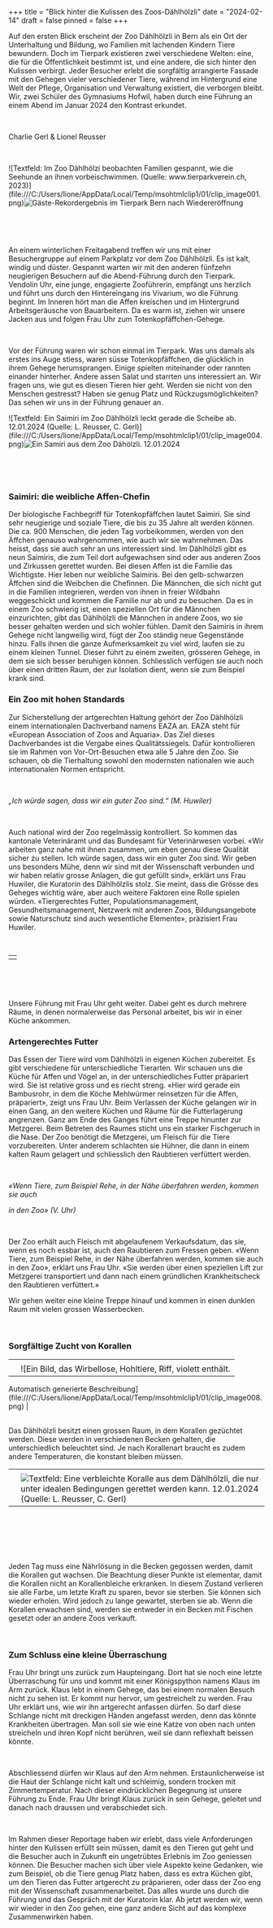 +++
title = "Blick hinter die Kulissen des Zoos-Dählhölzli"
date = "2024-02-14"
draft = false
pinned = false
+++
<!--\[if !mso]>
<style>
v\:* {behavior:url(#default#VML);}
o\:* {behavior:url(#default#VML);}
w\:* {behavior:url(#default#VML);}
.shape {behavior:url(#default#VML);}
</style>
<!\[endif]-->

<!--\[if gte mso 9]><xml>
 <o:OfficeDocumentSettings>
  <o:AllowPNG/>
 </o:OfficeDocumentSettings>
</xml><!\[endif]-->

<!--\[if gte mso 9]><xml>
 <w:WordDocument>
  <w:View>Normal</w:View>
  <w:Zoom>0</w:Zoom>
  <w:TrackMoves>false</w:TrackMoves>
  <w:TrackFormatting/>
  <w:HyphenationZone>21</w:HyphenationZone>
  <w:PunctuationKerning/>
  <w:ValidateAgainstSchemas/>
  <w:SaveIfXMLInvalid>false</w:SaveIfXMLInvalid>
  <w:IgnoreMixedContent>false</w:IgnoreMixedContent>
  <w:AlwaysShowPlaceholderText>false</w:AlwaysShowPlaceholderText>
  <w:DoNotPromoteQF/>
  <w:LidThemeOther>DE</w:LidThemeOther>
  <w:LidThemeAsian>X-NONE</w:LidThemeAsian>
  <w:LidThemeComplexScript>X-NONE</w:LidThemeComplexScript>
  <w:Compatibility>
   <w:BreakWrappedTables/>
   <w:SnapToGridInCell/>
   <w:WrapTextWithPunct/>
   <w:UseAsianBreakRules/>
   <w:DontGrowAutofit/>
   <w:SplitPgBreakAndParaMark/>
   <w:EnableOpenTypeKerning/>
   <w:DontFlipMirrorIndents/>
   <w:OverrideTableStyleHps/>
  </w:Compatibility>
  <w:DoNotOptimizeForBrowser/>
  <m:mathPr>
   <m:mathFont m:val="Cambria Math"/>
   <m:brkBin m:val="before"/>
   <m:brkBinSub m:val="&#45;-"/>
   <m:smallFrac m:val="off"/>
   <m:dispDef/>
   <m:lMargin m:val="0"/>
   <m:rMargin m:val="0"/>
   <m:defJc m:val="centerGroup"/>
   <m:wrapIndent m:val="1440"/>
   <m:intLim m:val="subSup"/>
   <m:naryLim m:val="undOvr"/>
  </m:mathPr></w:WordDocument>
</xml><!\[endif]-->

<!--\[if gte mso 9]><xml>
 <w:LatentStyles DefLockedState="false" DefUnhideWhenUsed="false"
  DefSemiHidden="false" DefQFormat="false" DefPriority="99"
  LatentStyleCount="376">
  <w:LsdException Locked="false" Priority="0" QFormat="true" Name="Normal"/>
  <w:LsdException Locked="false" Priority="9" QFormat="true" Name="heading 1"/>
  <w:LsdException Locked="false" Priority="9" SemiHidden="true"
   UnhideWhenUsed="true" QFormat="true" Name="heading 2"/>
  <w:LsdException Locked="false" Priority="9" SemiHidden="true"
   UnhideWhenUsed="true" QFormat="true" Name="heading 3"/>
  <w:LsdException Locked="false" Priority="9" SemiHidden="true"
   UnhideWhenUsed="true" QFormat="true" Name="heading 4"/>
  <w:LsdException Locked="false" Priority="9" SemiHidden="true"
   UnhideWhenUsed="true" QFormat="true" Name="heading 5"/>
  <w:LsdException Locked="false" Priority="9" SemiHidden="true"
   UnhideWhenUsed="true" QFormat="true" Name="heading 6"/>
  <w:LsdException Locked="false" Priority="9" SemiHidden="true"
   UnhideWhenUsed="true" QFormat="true" Name="heading 7"/>
  <w:LsdException Locked="false" Priority="9" SemiHidden="true"
   UnhideWhenUsed="true" QFormat="true" Name="heading 8"/>
  <w:LsdException Locked="false" Priority="9" SemiHidden="true"
   UnhideWhenUsed="true" QFormat="true" Name="heading 9"/>
  <w:LsdException Locked="false" SemiHidden="true" UnhideWhenUsed="true"
   Name="index 1"/>
  <w:LsdException Locked="false" SemiHidden="true" UnhideWhenUsed="true"
   Name="index 2"/>
  <w:LsdException Locked="false" SemiHidden="true" UnhideWhenUsed="true"
   Name="index 3"/>
  <w:LsdException Locked="false" SemiHidden="true" UnhideWhenUsed="true"
   Name="index 4"/>
  <w:LsdException Locked="false" SemiHidden="true" UnhideWhenUsed="true"
   Name="index 5"/>
  <w:LsdException Locked="false" SemiHidden="true" UnhideWhenUsed="true"
   Name="index 6"/>
  <w:LsdException Locked="false" SemiHidden="true" UnhideWhenUsed="true"
   Name="index 7"/>
  <w:LsdException Locked="false" SemiHidden="true" UnhideWhenUsed="true"
   Name="index 8"/>
  <w:LsdException Locked="false" SemiHidden="true" UnhideWhenUsed="true"
   Name="index 9"/>
  <w:LsdException Locked="false" Priority="39" SemiHidden="true"
   UnhideWhenUsed="true" Name="toc 1"/>
  <w:LsdException Locked="false" Priority="39" SemiHidden="true"
   UnhideWhenUsed="true" Name="toc 2"/>
  <w:LsdException Locked="false" Priority="39" SemiHidden="true"
   UnhideWhenUsed="true" Name="toc 3"/>
  <w:LsdException Locked="false" Priority="39" SemiHidden="true"
   UnhideWhenUsed="true" Name="toc 4"/>
  <w:LsdException Locked="false" Priority="39" SemiHidden="true"
   UnhideWhenUsed="true" Name="toc 5"/>
  <w:LsdException Locked="false" Priority="39" SemiHidden="true"
   UnhideWhenUsed="true" Name="toc 6"/>
  <w:LsdException Locked="false" Priority="39" SemiHidden="true"
   UnhideWhenUsed="true" Name="toc 7"/>
  <w:LsdException Locked="false" Priority="39" SemiHidden="true"
   UnhideWhenUsed="true" Name="toc 8"/>
  <w:LsdException Locked="false" Priority="39" SemiHidden="true"
   UnhideWhenUsed="true" Name="toc 9"/>
  <w:LsdException Locked="false" SemiHidden="true" UnhideWhenUsed="true"
   Name="Normal Indent"/>
  <w:LsdException Locked="false" SemiHidden="true" UnhideWhenUsed="true"
   Name="footnote text"/>
  <w:LsdException Locked="false" SemiHidden="true" UnhideWhenUsed="true"
   Name="annotation text"/>
  <w:LsdException Locked="false" SemiHidden="true" UnhideWhenUsed="true"
   QFormat="true" Name="header"/>
  <w:LsdException Locked="false" SemiHidden="true" UnhideWhenUsed="true"
   Name="footer"/>
  <w:LsdException Locked="false" SemiHidden="true" UnhideWhenUsed="true"
   Name="index heading"/>
  <w:LsdException Locked="false" Priority="35" SemiHidden="true"
   UnhideWhenUsed="true" QFormat="true" Name="caption"/>
  <w:LsdException Locked="false" SemiHidden="true" UnhideWhenUsed="true"
   Name="table of figures"/>
  <w:LsdException Locked="false" SemiHidden="true" UnhideWhenUsed="true"
   Name="envelope address"/>
  <w:LsdException Locked="false" SemiHidden="true" UnhideWhenUsed="true"
   Name="envelope return"/>
  <w:LsdException Locked="false" SemiHidden="true" UnhideWhenUsed="true"
   Name="footnote reference"/>
  <w:LsdException Locked="false" SemiHidden="true" UnhideWhenUsed="true"
   Name="annotation reference"/>
  <w:LsdException Locked="false" SemiHidden="true" UnhideWhenUsed="true"
   Name="line number"/>
  <w:LsdException Locked="false" SemiHidden="true" UnhideWhenUsed="true"
   Name="page number"/>
  <w:LsdException Locked="false" SemiHidden="true" UnhideWhenUsed="true"
   Name="endnote reference"/>
  <w:LsdException Locked="false" SemiHidden="true" UnhideWhenUsed="true"
   Name="endnote text"/>
  <w:LsdException Locked="false" SemiHidden="true" UnhideWhenUsed="true"
   Name="table of authorities"/>
  <w:LsdException Locked="false" SemiHidden="true" UnhideWhenUsed="true"
   Name="macro"/>
  <w:LsdException Locked="false" SemiHidden="true" UnhideWhenUsed="true"
   Name="toa heading"/>
  <w:LsdException Locked="false" SemiHidden="true" UnhideWhenUsed="true"
   Name="List"/>
  <w:LsdException Locked="false" SemiHidden="true" UnhideWhenUsed="true"
   Name="List Bullet"/>
  <w:LsdException Locked="false" SemiHidden="true" UnhideWhenUsed="true"
   Name="List Number"/>
  <w:LsdException Locked="false" SemiHidden="true" UnhideWhenUsed="true"
   Name="List 2"/>
  <w:LsdException Locked="false" SemiHidden="true" UnhideWhenUsed="true"
   Name="List 3"/>
  <w:LsdException Locked="false" SemiHidden="true" UnhideWhenUsed="true"
   Name="List 4"/>
  <w:LsdException Locked="false" SemiHidden="true" UnhideWhenUsed="true"
   Name="List 5"/>
  <w:LsdException Locked="false" SemiHidden="true" UnhideWhenUsed="true"
   Name="List Bullet 2"/>
  <w:LsdException Locked="false" SemiHidden="true" UnhideWhenUsed="true"
   Name="List Bullet 3"/>
  <w:LsdException Locked="false" SemiHidden="true" UnhideWhenUsed="true"
   Name="List Bullet 4"/>
  <w:LsdException Locked="false" SemiHidden="true" UnhideWhenUsed="true"
   Name="List Bullet 5"/>
  <w:LsdException Locked="false" SemiHidden="true" UnhideWhenUsed="true"
   Name="List Number 2"/>
  <w:LsdException Locked="false" SemiHidden="true" UnhideWhenUsed="true"
   Name="List Number 3"/>
  <w:LsdException Locked="false" SemiHidden="true" UnhideWhenUsed="true"
   Name="List Number 4"/>
  <w:LsdException Locked="false" SemiHidden="true" UnhideWhenUsed="true"
   Name="List Number 5"/>
  <w:LsdException Locked="false" Priority="10" QFormat="true" Name="Title"/>
  <w:LsdException Locked="false" SemiHidden="true" UnhideWhenUsed="true"
   Name="Closing"/>
  <w:LsdException Locked="false" SemiHidden="true" UnhideWhenUsed="true"
   Name="Signature"/>
  <w:LsdException Locked="false" Priority="1" SemiHidden="true"
   UnhideWhenUsed="true" Name="Default Paragraph Font"/>
  <w:LsdException Locked="false" SemiHidden="true" UnhideWhenUsed="true"
   Name="Body Text"/>
  <w:LsdException Locked="false" SemiHidden="true" UnhideWhenUsed="true"
   Name="Body Text Indent"/>
  <w:LsdException Locked="false" SemiHidden="true" UnhideWhenUsed="true"
   Name="List Continue"/>
  <w:LsdException Locked="false" SemiHidden="true" UnhideWhenUsed="true"
   Name="List Continue 2"/>
  <w:LsdException Locked="false" SemiHidden="true" UnhideWhenUsed="true"
   Name="List Continue 3"/>
  <w:LsdException Locked="false" SemiHidden="true" UnhideWhenUsed="true"
   Name="List Continue 4"/>
  <w:LsdException Locked="false" SemiHidden="true" UnhideWhenUsed="true"
   Name="List Continue 5"/>
  <w:LsdException Locked="false" SemiHidden="true" UnhideWhenUsed="true"
   Name="Message Header"/>
  <w:LsdException Locked="false" Priority="11" QFormat="true" Name="Subtitle"/>
  <w:LsdException Locked="false" SemiHidden="true" UnhideWhenUsed="true"
   Name="Salutation"/>
  <w:LsdException Locked="false" SemiHidden="true" UnhideWhenUsed="true"
   Name="Date"/>
  <w:LsdException Locked="false" SemiHidden="true" UnhideWhenUsed="true"
   Name="Body Text First Indent"/>
  <w:LsdException Locked="false" SemiHidden="true" UnhideWhenUsed="true"
   Name="Body Text First Indent 2"/>
  <w:LsdException Locked="false" SemiHidden="true" UnhideWhenUsed="true"
   Name="Note Heading"/>
  <w:LsdException Locked="false" SemiHidden="true" UnhideWhenUsed="true"
   Name="Body Text 2"/>
  <w:LsdException Locked="false" SemiHidden="true" UnhideWhenUsed="true"
   Name="Body Text 3"/>
  <w:LsdException Locked="false" SemiHidden="true" UnhideWhenUsed="true"
   Name="Body Text Indent 2"/>
  <w:LsdException Locked="false" SemiHidden="true" UnhideWhenUsed="true"
   Name="Body Text Indent 3"/>
  <w:LsdException Locked="false" SemiHidden="true" UnhideWhenUsed="true"
   Name="Block Text"/>
  <w:LsdException Locked="false" SemiHidden="true" UnhideWhenUsed="true"
   Name="Hyperlink"/>
  <w:LsdException Locked="false" SemiHidden="true" UnhideWhenUsed="true"
   Name="FollowedHyperlink"/>
  <w:LsdException Locked="false" Priority="22" QFormat="true" Name="Strong"/>
  <w:LsdException Locked="false" Priority="20" QFormat="true" Name="Emphasis"/>
  <w:LsdException Locked="false" SemiHidden="true" UnhideWhenUsed="true"
   Name="Document Map"/>
  <w:LsdException Locked="false" SemiHidden="true" UnhideWhenUsed="true"
   Name="Plain Text"/>
  <w:LsdException Locked="false" SemiHidden="true" UnhideWhenUsed="true"
   Name="E-mail Signature"/>
  <w:LsdException Locked="false" SemiHidden="true" UnhideWhenUsed="true"
   Name="HTML Top of Form"/>
  <w:LsdException Locked="false" SemiHidden="true" UnhideWhenUsed="true"
   Name="HTML Bottom of Form"/>
  <w:LsdException Locked="false" SemiHidden="true" UnhideWhenUsed="true"
   Name="Normal (Web)"/>
  <w:LsdException Locked="false" SemiHidden="true" UnhideWhenUsed="true"
   Name="HTML Acronym"/>
  <w:LsdException Locked="false" SemiHidden="true" UnhideWhenUsed="true"
   Name="HTML Address"/>
  <w:LsdException Locked="false" SemiHidden="true" UnhideWhenUsed="true"
   Name="HTML Cite"/>
  <w:LsdException Locked="false" SemiHidden="true" UnhideWhenUsed="true"
   Name="HTML Code"/>
  <w:LsdException Locked="false" SemiHidden="true" UnhideWhenUsed="true"
   Name="HTML Definition"/>
  <w:LsdException Locked="false" SemiHidden="true" UnhideWhenUsed="true"
   Name="HTML Keyboard"/>
  <w:LsdException Locked="false" SemiHidden="true" UnhideWhenUsed="true"
   Name="HTML Preformatted"/>
  <w:LsdException Locked="false" SemiHidden="true" UnhideWhenUsed="true"
   Name="HTML Sample"/>
  <w:LsdException Locked="false" SemiHidden="true" UnhideWhenUsed="true"
   Name="HTML Typewriter"/>
  <w:LsdException Locked="false" SemiHidden="true" UnhideWhenUsed="true"
   Name="HTML Variable"/>
  <w:LsdException Locked="false" SemiHidden="true" UnhideWhenUsed="true"
   Name="Normal Table"/>
  <w:LsdException Locked="false" SemiHidden="true" UnhideWhenUsed="true"
   Name="annotation subject"/>
  <w:LsdException Locked="false" SemiHidden="true" UnhideWhenUsed="true"
   Name="No List"/>
  <w:LsdException Locked="false" SemiHidden="true" UnhideWhenUsed="true"
   Name="Outline List 1"/>
  <w:LsdException Locked="false" SemiHidden="true" UnhideWhenUsed="true"
   Name="Outline List 2"/>
  <w:LsdException Locked="false" SemiHidden="true" UnhideWhenUsed="true"
   Name="Outline List 3"/>
  <w:LsdException Locked="false" SemiHidden="true" UnhideWhenUsed="true"
   Name="Table Simple 1"/>
  <w:LsdException Locked="false" SemiHidden="true" UnhideWhenUsed="true"
   Name="Table Simple 2"/>
  <w:LsdException Locked="false" SemiHidden="true" UnhideWhenUsed="true"
   Name="Table Simple 3"/>
  <w:LsdException Locked="false" SemiHidden="true" UnhideWhenUsed="true"
   Name="Table Classic 1"/>
  <w:LsdException Locked="false" SemiHidden="true" UnhideWhenUsed="true"
   Name="Table Classic 2"/>
  <w:LsdException Locked="false" SemiHidden="true" UnhideWhenUsed="true"
   Name="Table Classic 3"/>
  <w:LsdException Locked="false" SemiHidden="true" UnhideWhenUsed="true"
   Name="Table Classic 4"/>
  <w:LsdException Locked="false" SemiHidden="true" UnhideWhenUsed="true"
   Name="Table Colorful 1"/>
  <w:LsdException Locked="false" SemiHidden="true" UnhideWhenUsed="true"
   Name="Table Colorful 2"/>
  <w:LsdException Locked="false" SemiHidden="true" UnhideWhenUsed="true"
   Name="Table Colorful 3"/>
  <w:LsdException Locked="false" SemiHidden="true" UnhideWhenUsed="true"
   Name="Table Columns 1"/>
  <w:LsdException Locked="false" SemiHidden="true" UnhideWhenUsed="true"
   Name="Table Columns 2"/>
  <w:LsdException Locked="false" SemiHidden="true" UnhideWhenUsed="true"
   Name="Table Columns 3"/>
  <w:LsdException Locked="false" SemiHidden="true" UnhideWhenUsed="true"
   Name="Table Columns 4"/>
  <w:LsdException Locked="false" SemiHidden="true" UnhideWhenUsed="true"
   Name="Table Columns 5"/>
  <w:LsdException Locked="false" SemiHidden="true" UnhideWhenUsed="true"
   Name="Table Grid 1"/>
  <w:LsdException Locked="false" SemiHidden="true" UnhideWhenUsed="true"
   Name="Table Grid 2"/>
  <w:LsdException Locked="false" SemiHidden="true" UnhideWhenUsed="true"
   Name="Table Grid 3"/>
  <w:LsdException Locked="false" SemiHidden="true" UnhideWhenUsed="true"
   Name="Table Grid 4"/>
  <w:LsdException Locked="false" SemiHidden="true" UnhideWhenUsed="true"
   Name="Table Grid 5"/>
  <w:LsdException Locked="false" SemiHidden="true" UnhideWhenUsed="true"
   Name="Table Grid 6"/>
  <w:LsdException Locked="false" SemiHidden="true" UnhideWhenUsed="true"
   Name="Table Grid 7"/>
  <w:LsdException Locked="false" SemiHidden="true" UnhideWhenUsed="true"
   Name="Table Grid 8"/>
  <w:LsdException Locked="false" SemiHidden="true" UnhideWhenUsed="true"
   Name="Table List 1"/>
  <w:LsdException Locked="false" SemiHidden="true" UnhideWhenUsed="true"
   Name="Table List 2"/>
  <w:LsdException Locked="false" SemiHidden="true" UnhideWhenUsed="true"
   Name="Table List 3"/>
  <w:LsdException Locked="false" SemiHidden="true" UnhideWhenUsed="true"
   Name="Table List 4"/>
  <w:LsdException Locked="false" SemiHidden="true" UnhideWhenUsed="true"
   Name="Table List 5"/>
  <w:LsdException Locked="false" SemiHidden="true" UnhideWhenUsed="true"
   Name="Table List 6"/>
  <w:LsdException Locked="false" SemiHidden="true" UnhideWhenUsed="true"
   Name="Table List 7"/>
  <w:LsdException Locked="false" SemiHidden="true" UnhideWhenUsed="true"
   Name="Table List 8"/>
  <w:LsdException Locked="false" SemiHidden="true" UnhideWhenUsed="true"
   Name="Table 3D effects 1"/>
  <w:LsdException Locked="false" SemiHidden="true" UnhideWhenUsed="true"
   Name="Table 3D effects 2"/>
  <w:LsdException Locked="false" SemiHidden="true" UnhideWhenUsed="true"
   Name="Table 3D effects 3"/>
  <w:LsdException Locked="false" SemiHidden="true" UnhideWhenUsed="true"
   Name="Table Contemporary"/>
  <w:LsdException Locked="false" SemiHidden="true" UnhideWhenUsed="true"
   Name="Table Elegant"/>
  <w:LsdException Locked="false" SemiHidden="true" UnhideWhenUsed="true"
   Name="Table Professional"/>
  <w:LsdException Locked="false" SemiHidden="true" UnhideWhenUsed="true"
   Name="Table Subtle 1"/>
  <w:LsdException Locked="false" SemiHidden="true" UnhideWhenUsed="true"
   Name="Table Subtle 2"/>
  <w:LsdException Locked="false" SemiHidden="true" UnhideWhenUsed="true"
   Name="Table Web 1"/>
  <w:LsdException Locked="false" SemiHidden="true" UnhideWhenUsed="true"
   Name="Table Web 2"/>
  <w:LsdException Locked="false" SemiHidden="true" UnhideWhenUsed="true"
   Name="Table Web 3"/>
  <w:LsdException Locked="false" SemiHidden="true" UnhideWhenUsed="true"
   Name="Balloon Text"/>
  <w:LsdException Locked="false" Priority="39" Name="Table Grid"/>
  <w:LsdException Locked="false" SemiHidden="true" UnhideWhenUsed="true"
   Name="Table Theme"/>
  <w:LsdException Locked="false" SemiHidden="true" Name="Placeholder Text"/>
  <w:LsdException Locked="false" Priority="1" QFormat="true" Name="No Spacing"/>
  <w:LsdException Locked="false" Priority="60" Name="Light Shading"/>
  <w:LsdException Locked="false" Priority="61" Name="Light List"/>
  <w:LsdException Locked="false" Priority="62" Name="Light Grid"/>
  <w:LsdException Locked="false" Priority="63" Name="Medium Shading 1"/>
  <w:LsdException Locked="false" Priority="64" Name="Medium Shading 2"/>
  <w:LsdException Locked="false" Priority="65" Name="Medium List 1"/>
  <w:LsdException Locked="false" Priority="66" Name="Medium List 2"/>
  <w:LsdException Locked="false" Priority="67" Name="Medium Grid 1"/>
  <w:LsdException Locked="false" Priority="68" Name="Medium Grid 2"/>
  <w:LsdException Locked="false" Priority="69" Name="Medium Grid 3"/>
  <w:LsdException Locked="false" Priority="70" Name="Dark List"/>
  <w:LsdException Locked="false" Priority="71" Name="Colorful Shading"/>
  <w:LsdException Locked="false" Priority="72" Name="Colorful List"/>
  <w:LsdException Locked="false" Priority="73" Name="Colorful Grid"/>
  <w:LsdException Locked="false" Priority="60" Name="Light Shading Accent 1"/>
  <w:LsdException Locked="false" Priority="61" Name="Light List Accent 1"/>
  <w:LsdException Locked="false" Priority="62" Name="Light Grid Accent 1"/>
  <w:LsdException Locked="false" Priority="63" Name="Medium Shading 1 Accent 1"/>
  <w:LsdException Locked="false" Priority="64" Name="Medium Shading 2 Accent 1"/>
  <w:LsdException Locked="false" Priority="65" Name="Medium List 1 Accent 1"/>
  <w:LsdException Locked="false" SemiHidden="true" Name="Revision"/>
  <w:LsdException Locked="false" Priority="34" QFormat="true"
   Name="List Paragraph"/>
  <w:LsdException Locked="false" Priority="29" QFormat="true" Name="Quote"/>
  <w:LsdException Locked="false" Priority="30" QFormat="true"
   Name="Intense Quote"/>
  <w:LsdException Locked="false" Priority="66" Name="Medium List 2 Accent 1"/>
  <w:LsdException Locked="false" Priority="67" Name="Medium Grid 1 Accent 1"/>
  <w:LsdException Locked="false" Priority="68" Name="Medium Grid 2 Accent 1"/>
  <w:LsdException Locked="false" Priority="69" Name="Medium Grid 3 Accent 1"/>
  <w:LsdException Locked="false" Priority="70" Name="Dark List Accent 1"/>
  <w:LsdException Locked="false" Priority="71" Name="Colorful Shading Accent 1"/>
  <w:LsdException Locked="false" Priority="72" Name="Colorful List Accent 1"/>
  <w:LsdException Locked="false" Priority="73" Name="Colorful Grid Accent 1"/>
  <w:LsdException Locked="false" Priority="60" Name="Light Shading Accent 2"/>
  <w:LsdException Locked="false" Priority="61" Name="Light List Accent 2"/>
  <w:LsdException Locked="false" Priority="62" Name="Light Grid Accent 2"/>
  <w:LsdException Locked="false" Priority="63" Name="Medium Shading 1 Accent 2"/>
  <w:LsdException Locked="false" Priority="64" Name="Medium Shading 2 Accent 2"/>
  <w:LsdException Locked="false" Priority="65" Name="Medium List 1 Accent 2"/>
  <w:LsdException Locked="false" Priority="66" Name="Medium List 2 Accent 2"/>
  <w:LsdException Locked="false" Priority="67" Name="Medium Grid 1 Accent 2"/>
  <w:LsdException Locked="false" Priority="68" Name="Medium Grid 2 Accent 2"/>
  <w:LsdException Locked="false" Priority="69" Name="Medium Grid 3 Accent 2"/>
  <w:LsdException Locked="false" Priority="70" Name="Dark List Accent 2"/>
  <w:LsdException Locked="false" Priority="71" Name="Colorful Shading Accent 2"/>
  <w:LsdException Locked="false" Priority="72" Name="Colorful List Accent 2"/>
  <w:LsdException Locked="false" Priority="73" Name="Colorful Grid Accent 2"/>
  <w:LsdException Locked="false" Priority="60" Name="Light Shading Accent 3"/>
  <w:LsdException Locked="false" Priority="61" Name="Light List Accent 3"/>
  <w:LsdException Locked="false" Priority="62" Name="Light Grid Accent 3"/>
  <w:LsdException Locked="false" Priority="63" Name="Medium Shading 1 Accent 3"/>
  <w:LsdException Locked="false" Priority="64" Name="Medium Shading 2 Accent 3"/>
  <w:LsdException Locked="false" Priority="65" Name="Medium List 1 Accent 3"/>
  <w:LsdException Locked="false" Priority="66" Name="Medium List 2 Accent 3"/>
  <w:LsdException Locked="false" Priority="67" Name="Medium Grid 1 Accent 3"/>
  <w:LsdException Locked="false" Priority="68" Name="Medium Grid 2 Accent 3"/>
  <w:LsdException Locked="false" Priority="69" Name="Medium Grid 3 Accent 3"/>
  <w:LsdException Locked="false" Priority="70" Name="Dark List Accent 3"/>
  <w:LsdException Locked="false" Priority="71" Name="Colorful Shading Accent 3"/>
  <w:LsdException Locked="false" Priority="72" Name="Colorful List Accent 3"/>
  <w:LsdException Locked="false" Priority="73" Name="Colorful Grid Accent 3"/>
  <w:LsdException Locked="false" Priority="60" Name="Light Shading Accent 4"/>
  <w:LsdException Locked="false" Priority="61" Name="Light List Accent 4"/>
  <w:LsdException Locked="false" Priority="62" Name="Light Grid Accent 4"/>
  <w:LsdException Locked="false" Priority="63" Name="Medium Shading 1 Accent 4"/>
  <w:LsdException Locked="false" Priority="64" Name="Medium Shading 2 Accent 4"/>
  <w:LsdException Locked="false" Priority="65" Name="Medium List 1 Accent 4"/>
  <w:LsdException Locked="false" Priority="66" Name="Medium List 2 Accent 4"/>
  <w:LsdException Locked="false" Priority="67" Name="Medium Grid 1 Accent 4"/>
  <w:LsdException Locked="false" Priority="68" Name="Medium Grid 2 Accent 4"/>
  <w:LsdException Locked="false" Priority="69" Name="Medium Grid 3 Accent 4"/>
  <w:LsdException Locked="false" Priority="70" Name="Dark List Accent 4"/>
  <w:LsdException Locked="false" Priority="71" Name="Colorful Shading Accent 4"/>
  <w:LsdException Locked="false" Priority="72" Name="Colorful List Accent 4"/>
  <w:LsdException Locked="false" Priority="73" Name="Colorful Grid Accent 4"/>
  <w:LsdException Locked="false" Priority="60" Name="Light Shading Accent 5"/>
  <w:LsdException Locked="false" Priority="61" Name="Light List Accent 5"/>
  <w:LsdException Locked="false" Priority="62" Name="Light Grid Accent 5"/>
  <w:LsdException Locked="false" Priority="63" Name="Medium Shading 1 Accent 5"/>
  <w:LsdException Locked="false" Priority="64" Name="Medium Shading 2 Accent 5"/>
  <w:LsdException Locked="false" Priority="65" Name="Medium List 1 Accent 5"/>
  <w:LsdException Locked="false" Priority="66" Name="Medium List 2 Accent 5"/>
  <w:LsdException Locked="false" Priority="67" Name="Medium Grid 1 Accent 5"/>
  <w:LsdException Locked="false" Priority="68" Name="Medium Grid 2 Accent 5"/>
  <w:LsdException Locked="false" Priority="69" Name="Medium Grid 3 Accent 5"/>
  <w:LsdException Locked="false" Priority="70" Name="Dark List Accent 5"/>
  <w:LsdException Locked="false" Priority="71" Name="Colorful Shading Accent 5"/>
  <w:LsdException Locked="false" Priority="72" Name="Colorful List Accent 5"/>
  <w:LsdException Locked="false" Priority="73" Name="Colorful Grid Accent 5"/>
  <w:LsdException Locked="false" Priority="60" Name="Light Shading Accent 6"/>
  <w:LsdException Locked="false" Priority="61" Name="Light List Accent 6"/>
  <w:LsdException Locked="false" Priority="62" Name="Light Grid Accent 6"/>
  <w:LsdException Locked="false" Priority="63" Name="Medium Shading 1 Accent 6"/>
  <w:LsdException Locked="false" Priority="64" Name="Medium Shading 2 Accent 6"/>
  <w:LsdException Locked="false" Priority="65" Name="Medium List 1 Accent 6"/>
  <w:LsdException Locked="false" Priority="66" Name="Medium List 2 Accent 6"/>
  <w:LsdException Locked="false" Priority="67" Name="Medium Grid 1 Accent 6"/>
  <w:LsdException Locked="false" Priority="68" Name="Medium Grid 2 Accent 6"/>
  <w:LsdException Locked="false" Priority="69" Name="Medium Grid 3 Accent 6"/>
  <w:LsdException Locked="false" Priority="70" Name="Dark List Accent 6"/>
  <w:LsdException Locked="false" Priority="71" Name="Colorful Shading Accent 6"/>
  <w:LsdException Locked="false" Priority="72" Name="Colorful List Accent 6"/>
  <w:LsdException Locked="false" Priority="73" Name="Colorful Grid Accent 6"/>
  <w:LsdException Locked="false" Priority="19" QFormat="true"
   Name="Subtle Emphasis"/>
  <w:LsdException Locked="false" Priority="21" QFormat="true"
   Name="Intense Emphasis"/>
  <w:LsdException Locked="false" Priority="31" QFormat="true"
   Name="Subtle Reference"/>
  <w:LsdException Locked="false" Priority="32" QFormat="true"
   Name="Intense Reference"/>
  <w:LsdException Locked="false" Priority="33" QFormat="true" Name="Book Title"/>
  <w:LsdException Locked="false" Priority="37" SemiHidden="true"
   UnhideWhenUsed="true" Name="Bibliography"/>
  <w:LsdException Locked="false" Priority="39" SemiHidden="true"
   UnhideWhenUsed="true" QFormat="true" Name="TOC Heading"/>
  <w:LsdException Locked="false" Priority="41" Name="Plain Table 1"/>
  <w:LsdException Locked="false" Priority="42" Name="Plain Table 2"/>
  <w:LsdException Locked="false" Priority="43" Name="Plain Table 3"/>
  <w:LsdException Locked="false" Priority="44" Name="Plain Table 4"/>
  <w:LsdException Locked="false" Priority="45" Name="Plain Table 5"/>
  <w:LsdException Locked="false" Priority="40" Name="Grid Table Light"/>
  <w:LsdException Locked="false" Priority="46" Name="Grid Table 1 Light"/>
  <w:LsdException Locked="false" Priority="47" Name="Grid Table 2"/>
  <w:LsdException Locked="false" Priority="48" Name="Grid Table 3"/>
  <w:LsdException Locked="false" Priority="49" Name="Grid Table 4"/>
  <w:LsdException Locked="false" Priority="50" Name="Grid Table 5 Dark"/>
  <w:LsdException Locked="false" Priority="51" Name="Grid Table 6 Colorful"/>
  <w:LsdException Locked="false" Priority="52" Name="Grid Table 7 Colorful"/>
  <w:LsdException Locked="false" Priority="46"
   Name="Grid Table 1 Light Accent 1"/>
  <w:LsdException Locked="false" Priority="47" Name="Grid Table 2 Accent 1"/>
  <w:LsdException Locked="false" Priority="48" Name="Grid Table 3 Accent 1"/>
  <w:LsdException Locked="false" Priority="49" Name="Grid Table 4 Accent 1"/>
  <w:LsdException Locked="false" Priority="50" Name="Grid Table 5 Dark Accent 1"/>
  <w:LsdException Locked="false" Priority="51"
   Name="Grid Table 6 Colorful Accent 1"/>
  <w:LsdException Locked="false" Priority="52"
   Name="Grid Table 7 Colorful Accent 1"/>
  <w:LsdException Locked="false" Priority="46"
   Name="Grid Table 1 Light Accent 2"/>
  <w:LsdException Locked="false" Priority="47" Name="Grid Table 2 Accent 2"/>
  <w:LsdException Locked="false" Priority="48" Name="Grid Table 3 Accent 2"/>
  <w:LsdException Locked="false" Priority="49" Name="Grid Table 4 Accent 2"/>
  <w:LsdException Locked="false" Priority="50" Name="Grid Table 5 Dark Accent 2"/>
  <w:LsdException Locked="false" Priority="51"
   Name="Grid Table 6 Colorful Accent 2"/>
  <w:LsdException Locked="false" Priority="52"
   Name="Grid Table 7 Colorful Accent 2"/>
  <w:LsdException Locked="false" Priority="46"
   Name="Grid Table 1 Light Accent 3"/>
  <w:LsdException Locked="false" Priority="47" Name="Grid Table 2 Accent 3"/>
  <w:LsdException Locked="false" Priority="48" Name="Grid Table 3 Accent 3"/>
  <w:LsdException Locked="false" Priority="49" Name="Grid Table 4 Accent 3"/>
  <w:LsdException Locked="false" Priority="50" Name="Grid Table 5 Dark Accent 3"/>
  <w:LsdException Locked="false" Priority="51"
   Name="Grid Table 6 Colorful Accent 3"/>
  <w:LsdException Locked="false" Priority="52"
   Name="Grid Table 7 Colorful Accent 3"/>
  <w:LsdException Locked="false" Priority="46"
   Name="Grid Table 1 Light Accent 4"/>
  <w:LsdException Locked="false" Priority="47" Name="Grid Table 2 Accent 4"/>
  <w:LsdException Locked="false" Priority="48" Name="Grid Table 3 Accent 4"/>
  <w:LsdException Locked="false" Priority="49" Name="Grid Table 4 Accent 4"/>
  <w:LsdException Locked="false" Priority="50" Name="Grid Table 5 Dark Accent 4"/>
  <w:LsdException Locked="false" Priority="51"
   Name="Grid Table 6 Colorful Accent 4"/>
  <w:LsdException Locked="false" Priority="52"
   Name="Grid Table 7 Colorful Accent 4"/>
  <w:LsdException Locked="false" Priority="46"
   Name="Grid Table 1 Light Accent 5"/>
  <w:LsdException Locked="false" Priority="47" Name="Grid Table 2 Accent 5"/>
  <w:LsdException Locked="false" Priority="48" Name="Grid Table 3 Accent 5"/>
  <w:LsdException Locked="false" Priority="49" Name="Grid Table 4 Accent 5"/>
  <w:LsdException Locked="false" Priority="50" Name="Grid Table 5 Dark Accent 5"/>
  <w:LsdException Locked="false" Priority="51"
   Name="Grid Table 6 Colorful Accent 5"/>
  <w:LsdException Locked="false" Priority="52"
   Name="Grid Table 7 Colorful Accent 5"/>
  <w:LsdException Locked="false" Priority="46"
   Name="Grid Table 1 Light Accent 6"/>
  <w:LsdException Locked="false" Priority="47" Name="Grid Table 2 Accent 6"/>
  <w:LsdException Locked="false" Priority="48" Name="Grid Table 3 Accent 6"/>
  <w:LsdException Locked="false" Priority="49" Name="Grid Table 4 Accent 6"/>
  <w:LsdException Locked="false" Priority="50" Name="Grid Table 5 Dark Accent 6"/>
  <w:LsdException Locked="false" Priority="51"
   Name="Grid Table 6 Colorful Accent 6"/>
  <w:LsdException Locked="false" Priority="52"
   Name="Grid Table 7 Colorful Accent 6"/>
  <w:LsdException Locked="false" Priority="46" Name="List Table 1 Light"/>
  <w:LsdException Locked="false" Priority="47" Name="List Table 2"/>
  <w:LsdException Locked="false" Priority="48" Name="List Table 3"/>
  <w:LsdException Locked="false" Priority="49" Name="List Table 4"/>
  <w:LsdException Locked="false" Priority="50" Name="List Table 5 Dark"/>
  <w:LsdException Locked="false" Priority="51" Name="List Table 6 Colorful"/>
  <w:LsdException Locked="false" Priority="52" Name="List Table 7 Colorful"/>
  <w:LsdException Locked="false" Priority="46"
   Name="List Table 1 Light Accent 1"/>
  <w:LsdException Locked="false" Priority="47" Name="List Table 2 Accent 1"/>
  <w:LsdException Locked="false" Priority="48" Name="List Table 3 Accent 1"/>
  <w:LsdException Locked="false" Priority="49" Name="List Table 4 Accent 1"/>
  <w:LsdException Locked="false" Priority="50" Name="List Table 5 Dark Accent 1"/>
  <w:LsdException Locked="false" Priority="51"
   Name="List Table 6 Colorful Accent 1"/>
  <w:LsdException Locked="false" Priority="52"
   Name="List Table 7 Colorful Accent 1"/>
  <w:LsdException Locked="false" Priority="46"
   Name="List Table 1 Light Accent 2"/>
  <w:LsdException Locked="false" Priority="47" Name="List Table 2 Accent 2"/>
  <w:LsdException Locked="false" Priority="48" Name="List Table 3 Accent 2"/>
  <w:LsdException Locked="false" Priority="49" Name="List Table 4 Accent 2"/>
  <w:LsdException Locked="false" Priority="50" Name="List Table 5 Dark Accent 2"/>
  <w:LsdException Locked="false" Priority="51"
   Name="List Table 6 Colorful Accent 2"/>
  <w:LsdException Locked="false" Priority="52"
   Name="List Table 7 Colorful Accent 2"/>
  <w:LsdException Locked="false" Priority="46"
   Name="List Table 1 Light Accent 3"/>
  <w:LsdException Locked="false" Priority="47" Name="List Table 2 Accent 3"/>
  <w:LsdException Locked="false" Priority="48" Name="List Table 3 Accent 3"/>
  <w:LsdException Locked="false" Priority="49" Name="List Table 4 Accent 3"/>
  <w:LsdException Locked="false" Priority="50" Name="List Table 5 Dark Accent 3"/>
  <w:LsdException Locked="false" Priority="51"
   Name="List Table 6 Colorful Accent 3"/>
  <w:LsdException Locked="false" Priority="52"
   Name="List Table 7 Colorful Accent 3"/>
  <w:LsdException Locked="false" Priority="46"
   Name="List Table 1 Light Accent 4"/>
  <w:LsdException Locked="false" Priority="47" Name="List Table 2 Accent 4"/>
  <w:LsdException Locked="false" Priority="48" Name="List Table 3 Accent 4"/>
  <w:LsdException Locked="false" Priority="49" Name="List Table 4 Accent 4"/>
  <w:LsdException Locked="false" Priority="50" Name="List Table 5 Dark Accent 4"/>
  <w:LsdException Locked="false" Priority="51"
   Name="List Table 6 Colorful Accent 4"/>
  <w:LsdException Locked="false" Priority="52"
   Name="List Table 7 Colorful Accent 4"/>
  <w:LsdException Locked="false" Priority="46"
   Name="List Table 1 Light Accent 5"/>
  <w:LsdException Locked="false" Priority="47" Name="List Table 2 Accent 5"/>
  <w:LsdException Locked="false" Priority="48" Name="List Table 3 Accent 5"/>
  <w:LsdException Locked="false" Priority="49" Name="List Table 4 Accent 5"/>
  <w:LsdException Locked="false" Priority="50" Name="List Table 5 Dark Accent 5"/>
  <w:LsdException Locked="false" Priority="51"
   Name="List Table 6 Colorful Accent 5"/>
  <w:LsdException Locked="false" Priority="52"
   Name="List Table 7 Colorful Accent 5"/>
  <w:LsdException Locked="false" Priority="46"
   Name="List Table 1 Light Accent 6"/>
  <w:LsdException Locked="false" Priority="47" Name="List Table 2 Accent 6"/>
  <w:LsdException Locked="false" Priority="48" Name="List Table 3 Accent 6"/>
  <w:LsdException Locked="false" Priority="49" Name="List Table 4 Accent 6"/>
  <w:LsdException Locked="false" Priority="50" Name="List Table 5 Dark Accent 6"/>
  <w:LsdException Locked="false" Priority="51"
   Name="List Table 6 Colorful Accent 6"/>
  <w:LsdException Locked="false" Priority="52"
   Name="List Table 7 Colorful Accent 6"/>
  <w:LsdException Locked="false" SemiHidden="true" UnhideWhenUsed="true"
   Name="Mention"/>
  <w:LsdException Locked="false" SemiHidden="true" UnhideWhenUsed="true"
   Name="Smart Hyperlink"/>
  <w:LsdException Locked="false" SemiHidden="true" UnhideWhenUsed="true"
   Name="Hashtag"/>
  <w:LsdException Locked="false" SemiHidden="true" UnhideWhenUsed="true"
   Name="Unresolved Mention"/>
  <w:LsdException Locked="false" SemiHidden="true" UnhideWhenUsed="true"
   Name="Smart Link"/>
 </w:LatentStyles>
</xml><!\[endif]-->

<!--\[if gte mso 10]>
<style>
 /* Style Definitions */
 table.MsoNormalTable
	{mso-style-name:"Normale Tabelle";
	mso-tstyle-rowband-size:0;
	mso-tstyle-colband-size:0;
	mso-style-noshow:yes;
	mso-style-priority:99;
	mso-style-parent:"";
	mso-padding-alt:0cm 5.4pt 0cm 5.4pt;
	mso-para-margin:0cm;
	mso-pagination:widow-orphan;
	font-size:12.0pt;
	font-family:"Calibri",sans-serif;
	mso-ascii-font-family:Calibri;
	mso-ascii-theme-font:minor-latin;
	mso-hansi-font-family:Calibri;
	mso-hansi-theme-font:minor-latin;
	mso-bidi-font-family:"Times New Roman";
	mso-bidi-theme-font:minor-bidi;
	mso-ansi-language:DE;
	mso-fareast-language:EN-US;}
table.MsoTableGrid
	{mso-style-name:Tabellenraster;
	mso-tstyle-rowband-size:0;
	mso-tstyle-colband-size:0;
	mso-style-priority:39;
	mso-style-unhide:no;
	border:solid windowtext 1.0pt;
	mso-border-alt:solid windowtext .5pt;
	mso-padding-alt:0cm 5.4pt 0cm 5.4pt;
	mso-border-insideh:.5pt solid windowtext;
	mso-border-insidev:.5pt solid windowtext;
	mso-para-margin:0cm;
	mso-pagination:widow-orphan;
	font-size:12.0pt;
	font-family:"Calibri",sans-serif;
	mso-ascii-font-family:Calibri;
	mso-ascii-theme-font:minor-latin;
	mso-hansi-font-family:Calibri;
	mso-hansi-theme-font:minor-latin;
	mso-bidi-font-family:"Times New Roman";
	mso-bidi-theme-font:minor-bidi;
	mso-ansi-language:DE;
	mso-fareast-language:EN-US;}
</style>
<!\[endif]-->

<!--\[if gte mso 9]><xml>
 <o:shapedefaults v:ext="edit" spidmax="1032"/>
</xml><!\[endif]-->

<!--\[if gte mso 9]><xml>
 <o:shapelayout v:ext="edit">
  <o:idmap v:ext="edit" data="1"/>
 </o:shapelayout></xml><!\[endif]-->

<!--StartFragment-->

Auf den ersten Blick erscheint der Zoo Dählhölzli in Bern als ein Ort der Unterhaltung und Bildung, wo Familien mit lachenden Kindern Tiere bewundern. Doch im Tierpark existieren zwei verschiedene Welten: eine, die für die Öffentlichkeit bestimmt ist, und eine andere, die sich hinter den Kulissen verbirgt. Jeder Besucher erlebt die sorgfältig arrangierte Fassade mit den Gehegen vieler verschiedener Tiere, während im Hintergrund eine Welt der Pflege, Organisation und Verwaltung existiert, die verborgen bleibt. Wir, zwei Schüler des Gymnasiums Hofwil, haben durch eine Führung an einem Abend im Januar 2024 den Kontrast erkundet.

 

Charlie Gerl & Lionel Reusser

 

<!--\[if gte vml 1]><v:shapetype
 id="_x0000_t202" coordsize="21600,21600" o:spt="202" path="m,l,21600r21600,l21600,xe">
 <v:stroke joinstyle="miter"/>
 <v:path gradientshapeok="t" o:connecttype="rect"/>
</v:shapetype><v:shape id="Text_x0020_Box_x0020_1355306589" o:spid="_x0000_s1031"
 type="#_x0000_t202" style='position:absolute;left:0;text-align:left;
 margin-left:0;margin-top:296.05pt;width:453.5pt;height:32.65pt;z-index:251658240;
 visibility:visible;mso-wrap-style:square;mso-height-percent:0;
 mso-wrap-distance-left:9pt;mso-wrap-distance-top:0;mso-wrap-distance-right:9pt;
 mso-wrap-distance-bottom:0;mso-position-horizontal:center;
 mso-position-horizontal-relative:margin;mso-position-vertical:absolute;
 mso-position-vertical-relative:text;mso-height-percent:0;
 mso-height-relative:margin;v-text-anchor:top' o:gfxdata="UEsDBBQABgAIAAAAIQC75UiUBQEAAB4CAAATAAAAW0NvbnRlbnRfVHlwZXNdLnhtbKSRvU7DMBSF
dyTewfKKEqcMCKEmHfgZgaE8wMW+SSwc27JvS/v23KTJgkoXFsu+P+c7Ol5vDoMTe0zZBl/LVVlJ
gV4HY31Xy4/tS3EvRSbwBlzwWMsjZrlprq/W22PELHjb51r2RPFBqax7HCCXIaLnThvSAMTP1KkI
+gs6VLdVdad08ISeCho1ZLN+whZ2jsTzgcsnJwldluLxNDiyagkxOquB2Knae/OLUsyEkjenmdzb
mG/YhlRnCWPnb8C898bRJGtQvEOiVxjYhtLOxs8AySiT4JuDystlVV4WPeM6tK3VaILeDZxIOSsu
ti/jidNGNZ3/J08yC1dNv9v8AAAA//8DAFBLAwQUAAYACAAAACEArTA/8cEAAAAyAQAACwAAAF9y
ZWxzLy5yZWxzhI/NCsIwEITvgu8Q9m7TehCRpr2I4FX0AdZk2wbbJGTj39ubi6AgeJtl2G9m6vYx
jeJGka13CqqiBEFOe2Ndr+B03C3WIDihMzh6RwqexNA281l9oBFTfuLBBhaZ4ljBkFLYSMl6oAm5
8IFcdjofJ0z5jL0MqC/Yk1yW5UrGTwY0X0yxNwri3lQgjs+Qk/+zfddZTVuvrxO59CNCmoj3vCwj
MfaUFOjRhrPHaN4Wv0VV5OYgm1p+LW1eAAAA//8DAFBLAwQUAAYACAAAACEAXi3rPQwEAABpCwAA
HwAAAGNsaXBib2FyZC9kcmF3aW5ncy9kcmF3aW5nMS54bWzkVttuGzcQfS/QfyD41AKxtbIuloSs
A0euEwOO41ouAvSN4o60hLnklqRu/p58Q38gP9bD3ZUsO4Z7fSkCYbUkZzgcnpk5s6/frAvNluS8
sibl7cOEMzLSZsrMU/7L7fnBgDMfhMmEtoZSviHP35x8/91rMZo7UeZKMlgwfiRSnodQjlotL3Mq
hD+0JRnIZtYVImDq5q3MiRUsF7p1lCT9ViGU4ScPps5EEGzh1D8wpa28o2wszFJ4mNRytL/S+Kjl
v7csRmb5zpWT8tpFz+XV8toxlaUcyBlRACLeagSNGqatJ7vmDwbWM1dEfTubsXXKB8mg0+txtkn5
sNPtDTtJbY7WgUnIe8e9YbeHsyQ0uu1uH8r1efnHly3I/KeXbcDJ2hkM9hz0ZXTPLL++cWd749vo
3Vu7Zm343kn6vcFwB0LcxsIaUqRXXK2w2BrzDYz/DQq7G4hR6Xx4R7ZgcZByRzJUmSaWlz7UXmxV
4vW81So7V1pXk5jANNaOLYVOuQ5bvx9pacNWKe93EIwKIBu315a1qa65vVxYTyoMIwrZJipP8QYs
zsI1xNKX8lzBz0vhw7VwKCUsoijDR/zNtMU5UquSs9y6+6drUQ9pDQlnK5Rkyv1vC+GIM31hPNKo
3e3CXKgm3d7xESZuXzLdl5hFMba4dLvyqhpG/aC3w5mzxSfrstN4KkTCSJyd8rAdjgNmEKDuJZ2e
VmNpi1KESzMpUYHtCq+I/u36k3BlE6KAJLqyk1yU9Fykat0a6dNFsDPVhLHGMgq0D5Ow0VTVQ4V4
zL1CuBscejw8TlBXQs/Bc7o6QUd/4kbgfx18He02mKlJ00aOrGqy1EVlB5taRHrM6GD8HjjdA2Rs
ikKazZBpdYrBIRGUYWFT0kxIMMN70ksKSgp2RQuqS4TEnsKHCfugIqCclcJYjz3JEX79ZJh08e4l
g6STdCFVQebnolA60sAQdJAL5wkhOWgfDZri83uWb1VBHseu2I0thPnKfge2u3iOnrHfRg/Y2d+C
AxjihcPJRcF+tZadffmc6/zL7/pesSnZqZB5IMMqHxUGc/K4kgmv2EoRy/BMiPKFyQgpxFRuoLO0
bkoK/WOlioLMIfvh5wVpTSMWWSNURVXH4MVAsAVqwMyrgDwqWe/m011ZJ71+Z/xsZX8jQRSjXCtz
N9ZK3jUNEpX7500cnUpJOrNygRiFupM7irlujc9V6cEXo9gR3UW2xXeXLavV6jAocqVwd2AuUuZQ
5n8rut9omb1iIILOj0+gIpPFhnHzHCe1k79ESqdOCf2ID96CbyLbbH9P+aaDhcd8AOL7n9LYA4AV
u6BrRKbZNeqFp0l5A0qvG3vdyaERP4paTz4yq63NR3H8kt2fn/wBAAD//wMAUEsDBBQABgAIAAAA
IQC6I1YXQQYAAA0aAAAaAAAAY2xpcGJvYXJkL3RoZW1lL3RoZW1lMS54bWzsWUuP2zYQvhfofxB0
b9Zvx4t4g10/dtuskyB20uZIS7TEmBIFkt6Nb/0FBQqkRS8FeuuhlwDtb0rRpj+iQ+ph0qazD2yB
oMgaWEijb4bDmdE3JPXg4euEeheYC8LSvl+/V/M9nAYsJGnU95/Pxl/c9z0hURoiylLc99dY+A+P
Pv/sAToMKMnmDPFwFuMEe2AoFYeo78dSZocHByIAMRL3WIZTeLZgPEESbnl0EHJ0CQMk9KBRq3UO
EkRS/wgsSmVoROFfKoUSBJRPlRnspSiB0Z8sFiTAGhsu6woh1mJAuXeBaN8HmyG7nOHX0vcoEhIe
9P2a/vMPjh4coMNCico9uobeWP8VeoVCuGzoMXk0rwZttdqtznFlXwOo3MWNuqPOqFPZ0wAUBDDT
3BfbZrcxaBVYA5RfOmwPu8Nm3cIb9ps7Ph+31c/Ca1Buv7WDH48HEEULr0E5vr2Db5/0Toa2fQ3K
8Z0dfLd2PGx1LfsaFFOSLnfQtXanOShnW0EWjJ454b12a9xtFMY3KKiGqrrUEAuWyn21lqBXjI8B
oIAUSZJ6cp3hBQqgJgeIkjkn3jmJYii8DKVMgLjWqI1rTfivfi19pTOKDjEytJVf4InYESl/PBFw
ksm+/xVY9Q3Iy5V3ymRMgmJUbcTSOENpZGq8//X7f37+1vv791/ev/khH3QbL0z8EKfRNwSlHxoA
ZrsJw7sf3/75x9t3P333129vHPaPOZqb8BlJsPAe40vvGUtgco4Z4Dm/mcYsRsTUOE4jgVKkRnHY
H0H8TPTjNaLIgTuBSJi4FxxoxgU8Xb2yHJ7GfCWJw+KjOLGAE8boCePOKDxSYxlhnq3SyD04X5m4
ZwhduMYeoNTK82iVAb8Sl8lBjC03n1KUShThFEtPPWNLjB2ze0mIFdcJCTgTbCG9l8Q7QcQZkhmZ
W9W0UTojCeRl7XIQ8m3FZvLCO2HUNeshvrCR8HYg6nB+hqkVxlO0kihxmZyhhJoBP0cydjk5XfPA
xI2EhExHmDJvFGIhXDpPOMzXSPojoBh32id0ndhILsnSZfMcMWYih2w5iFGSubBTksYm9kuxhBJF
3lMmXfAJs98QdQ95APLYl+4XBFvpvpoNngO7mi5tCkQ9WXFHLk8xs+p3uqYLhDXVAPlbnJ6Q9EqC
36L29n9H7ROSBjFzzOiuSN1t2srIDen8mBPn+3S2ReL7cNvUPWA8JB8/cw/RKn2K4WXZbV+fiPsT
cfv/e+Le9z7fPV1vGBrIWy1d88W6Xrone1fuC0LpVK4pPhd68S6gL4VjECo9vUPF1U4ui+FSvckw
gIWLONI6HmfyayLjaYwyWOHXfWUkEoXpSHgZE7Dw12KnbYWnq2TCwnzDWq+rzWlOHgLJjbzWruSw
2ZA5utPdbMIq89rbSG+WSweU7k2cMAaznWg6nOiWQhUkvTWHoDmc0DO7Ey96Di/uK/Nlqna8ANeq
rMDCyYPlVt9vt0AFlGBPhSgOVZ7yVJfZ1cm8y0zvC6ZVAbCKKCtgk+me8nXv9NTs8lK7RqYtJ4xy
s53QkdE9TMQoxEV1Kul13LhprnublFruqVDo8aC0Nm5073/Ii9vmGvS2uYGmJlPQ1Lvs+51mG0om
QFnfX8DGHy6TDGpHqAUvohEcmQWS5y/8bZgl40IOkYjzgGvSydkgIRJzj5Kk76vpV2mgqeYQ7Vu9
AYTw0TrXA1r52JyDpNtJxosFDqSZdkOiIp3fAsPnXOF8qtVvD1aabAXpnsbhpTenK/4MQYm1u3UV
wJAIOP+p59EMCRxoVkS2qb+txlTQrnmiqGsolyOaxajoKCaZ53BN5ZU7+q6KgXFXzBkCaoSkaITz
SDVYM6hWN626Ru7D3q57tZKKnEGam55psYrqmm4Ws0Yo28BWLG/X5A2vyhADp5kdPqfubcrtlVy3
tU6ougQEvIqfo+teoyEYrm0Gs1xTHu/SsOLsQmr3jnKCV7h2nSZhsH6nNLsVt6pHOIcD4a06P+ht
Vy2IFuW6Ukfa9XFigjJvHtX7PnwggNOJ13AFnxh8kDWUrKFkcAXfDaBd5If9fb+4KCXwPJdUmGYp
aZaYVilplZJ2KWmXkk4p6fiePhWHLzHqQNz3ykNv6GHFIXmxtrC/4Bz9CwAA//8DAFBLAwQUAAYA
CAAAACEAixFcKesAAADOAQAAKgAAAGNsaXBib2FyZC9kcmF3aW5ncy9fcmVscy9kcmF3aW5nMS54
bWwucmVsc6yRwUoDMRBA74L/EOZustuDiDTbixZ68CL1A0Iyuwm7OwlJ6rZ/72AVLRS8eAkkk3nz
Zma9Oc6TeMdcQiQNrWxAINnoAg0a3vbbuwcQpRpyZoqEGk5YYNPd3qxfcTKVk4oPqQimUNHga02P
ShXrcTZFxoTEkT7m2VS+5kElY0czoFo1zb3KvxnQXTDFzmnIO7cCsT8lrvw3O/Z9sPgU7WFGqldK
qMpeyECTB6wapDy/nM9Wsiuo6xrtf2p4bihPgcYfla/ulmWRNWBOJo+8FQwkrf/+9RIdz+H5WDGT
+TRVF1voPgAAAP//AwBQSwECLQAUAAYACAAAACEAu+VIlAUBAAAeAgAAEwAAAAAAAAAAAAAAAAAA
AAAAW0NvbnRlbnRfVHlwZXNdLnhtbFBLAQItABQABgAIAAAAIQCtMD/xwQAAADIBAAALAAAAAAAA
AAAAAAAAADYBAABfcmVscy8ucmVsc1BLAQItABQABgAIAAAAIQBeLes9DAQAAGkLAAAfAAAAAAAA
AAAAAAAAACACAABjbGlwYm9hcmQvZHJhd2luZ3MvZHJhd2luZzEueG1sUEsBAi0AFAAGAAgAAAAh
ALojVhdBBgAADRoAABoAAAAAAAAAAAAAAAAAaQYAAGNsaXBib2FyZC90aGVtZS90aGVtZTEueG1s
UEsBAi0AFAAGAAgAAAAhAIsRXCnrAAAAzgEAACoAAAAAAAAAAAAAAAAA4gwAAGNsaXBib2FyZC9k
cmF3aW5ncy9fcmVscy9kcmF3aW5nMS54bWwucmVsc1BLBQYAAAAABQAFAGcBAAAVDgAAAAA=
" fillcolor="white \[3201]" stroked="f" strokeweight=".5pt">
 <v:textbox>
  <!\[if !mso]>
  <table cellpadding=0 cellspacing=0 width="100%">
   <tr>
    <td><!\[endif]>
    <div>
    <p class=Textkrperunnummeriert align=left style='margin-right:14.15pt;
    text-align:left'><span style='font-size:9.0pt;font-family:"Helvetica Neue";
    mso-ansi-language:DE-CH;mso-bidi-font-weight:bold;mso-bidi-font-style:italic'>Im
    Zoo Dählhölzi beobachten Familien gespannt, wie die Seehunde an ihnen
    vorbeischwimmen. (Quelle: </span><span lang=DE><a
    href="http://www.tierparkverein.ch"><span lang=DE-CH style='font-size:9.0pt;
    font-family:"Helvetica Neue";mso-ansi-language:DE-CH;mso-bidi-font-weight:
    bold;mso-bidi-font-style:italic'>www.tierparkverein.ch</span></a></span><span
    style='font-size:9.0pt;font-family:"Helvetica Neue";mso-ansi-language:DE-CH;
    mso-bidi-font-weight:bold;mso-bidi-font-style:italic'>, 2023)<o:p></o:p></span></p>
    </div>
    <!\[if !mso]></td>
   </tr>
  </table>
  <!\[endif]></v:textbox>
 <w:wrap anchorx="margin"/>
</v:shape><!\[endif]--><!--\[if !vml]-->![Textfeld: Im Zoo Dählhölzi beobachten Familien gespannt, wie die Seehunde an ihnen vorbeischwimmen. (Quelle: www.tierparkverein.ch, 2023)](file:///C:/Users/lione/AppData/Local/Temp/msohtmlclip1/01/clip_image001.png)<!--\[endif]--><!--\[if gte vml 1]><v:shapetype id="_x0000_t75"
 coordsize="21600,21600" o:spt="75" o:preferrelative="t" path="m@4@5l@4@11@9@11@9@5xe"
 filled="f" stroked="f">
 <v:stroke joinstyle="miter"/>
 <v:formulas>
  <v:f eqn="if lineDrawn pixelLineWidth 0"/>
  <v:f eqn="sum @0 1 0"/>
  <v:f eqn="sum 0 0 @1"/>
  <v:f eqn="prod @2 1 2"/>
  <v:f eqn="prod @3 21600 pixelWidth"/>
  <v:f eqn="prod @3 21600 pixelHeight"/>
  <v:f eqn="sum @0 0 1"/>
  <v:f eqn="prod @6 1 2"/>
  <v:f eqn="prod @7 21600 pixelWidth"/>
  <v:f eqn="sum @8 21600 0"/>
  <v:f eqn="prod @7 21600 pixelHeight"/>
  <v:f eqn="sum @10 21600 0"/>
 </v:formulas>
 <v:path o:extrusionok="f" gradientshapeok="t" o:connecttype="rect"/>
 <o:lock v:ext="edit" aspectratio="t"/>
</v:shapetype><v:shape id="Picture_x0020_2" o:spid="_x0000_i1026" type="#_x0000_t75"
 alt="Gäste-Rekordergebnis im Tierpark Bern nach Wiedereröffnung" style='width:438.5pt;
 height:292pt;visibility:visible;mso-wrap-style:square'>
 <v:imagedata src="file:///C:/Users/lione/AppData/Local/Temp/msohtmlclip1/01/clip_image002.jpg"
  o:title="Gäste-Rekordergebnis im Tierpark Bern nach Wiedereröffnung"/>
</v:shape><!\[endif]--><!--\[if !vml]-->![Gäste-Rekordergebnis im Tierpark Bern nach Wiedereröffnung](file:///C:/Users/lione/AppData/Local/Temp/msohtmlclip1/01/clip_image003.jpg)<!--\[endif]-->

 

 

An einem winterlichen Freitagabend treffen wir uns mit einer Besuchergruppe auf einem Parkplatz vor dem Zoo Dählhölzli. Es ist kalt, windig und düster. Gespannt warten wir mit den anderen fünfzehn neugierigen Besuchern auf die Abend-Führung durch den Tierpark. Vendolin Uhr, eine junge, engagierte Zooführerin, empfängt uns herzlich und führt uns durch den Hintereingang ins Vivarium, wo die Führung beginnt. Im Inneren hört man die Affen kreischen und im Hintergrund Arbeitsgeräusche von Bauarbeitern. Da es warm ist, ziehen wir unsere Jacken aus und folgen Frau Uhr zum Totenkopfäffchen-Gehege.

 

Vor der Führung waren wir schon einmal im Tierpark. Was uns damals als erstes ins Auge stiess, waren süsse Totenkopfäffchen, die glücklich in ihrem Gehege herumsprangen. Einige spielten miteinander oder rannten einander hinterher. Andere assen Salat und starrten uns interessiert an. Wir fragen uns, wie gut es diesen Tieren hier geht. Werden sie nicht von den Menschen gestresst? Haben sie genug Platz und Rückzugsmöglichkeiten? Das sehen wir uns in der Führung genauer an.

<!--\[if gte vml 1]><v:shape id="Text_x0020_Box_x0020_166414121"
 o:spid="_x0000_s1030" type="#_x0000_t202" style='position:absolute;left:0;
 text-align:left;margin-left:0;margin-top:273.1pt;width:453.5pt;height:32.65pt;
 z-index:251658242;visibility:visible;mso-wrap-style:square;
 mso-height-percent:0;mso-wrap-distance-left:9pt;mso-wrap-distance-top:0;
 mso-wrap-distance-right:9pt;mso-wrap-distance-bottom:0;
 mso-position-horizontal:left;mso-position-horizontal-relative:margin;
 mso-position-vertical:absolute;mso-position-vertical-relative:text;
 mso-height-percent:0;mso-height-relative:margin;v-text-anchor:top' o:gfxdata="UEsDBBQABgAIAAAAIQC75UiUBQEAAB4CAAATAAAAW0NvbnRlbnRfVHlwZXNdLnhtbKSRvU7DMBSF
dyTewfKKEqcMCKEmHfgZgaE8wMW+SSwc27JvS/v23KTJgkoXFsu+P+c7Ol5vDoMTe0zZBl/LVVlJ
gV4HY31Xy4/tS3EvRSbwBlzwWMsjZrlprq/W22PELHjb51r2RPFBqax7HCCXIaLnThvSAMTP1KkI
+gs6VLdVdad08ISeCho1ZLN+whZ2jsTzgcsnJwldluLxNDiyagkxOquB2Knae/OLUsyEkjenmdzb
mG/YhlRnCWPnb8C898bRJGtQvEOiVxjYhtLOxs8AySiT4JuDystlVV4WPeM6tK3VaILeDZxIOSsu
ti/jidNGNZ3/J08yC1dNv9v8AAAA//8DAFBLAwQUAAYACAAAACEArTA/8cEAAAAyAQAACwAAAF9y
ZWxzLy5yZWxzhI/NCsIwEITvgu8Q9m7TehCRpr2I4FX0AdZk2wbbJGTj39ubi6AgeJtl2G9m6vYx
jeJGka13CqqiBEFOe2Ndr+B03C3WIDihMzh6RwqexNA281l9oBFTfuLBBhaZ4ljBkFLYSMl6oAm5
8IFcdjofJ0z5jL0MqC/Yk1yW5UrGTwY0X0yxNwri3lQgjs+Qk/+zfddZTVuvrxO59CNCmoj3vCwj
MfaUFOjRhrPHaN4Wv0VV5OYgm1p+LW1eAAAA//8DAFBLAwQUAAYACAAAACEAwzCZj6MDAABfCAAA
HwAAAGNsaXBib2FyZC9kcmF3aW5ncy9kcmF3aW5nMS54bWzUVt1u2zYUvh+wdyB4tQGLLTmyHRtV
Ctdt0gJpmtoZCuyOoSiLKEVqJO3YeZ49w16gL9aPlJw4aZCLbTeDYYvkOfzOOd/5kV+93taKbIR1
0uicpr2EEqG5KaRe5fT367OjE0qcZ7pgymiR051w9PXpzz+9YtOVZU0lOQGCdlOW08r7ZtrvO16J
mrmeaYSGrDS2Zh5bu+oXlt0CuVb9QZKM+jWTmp4+QL1lnpG1lf8AShn+VRRzpjfMAVLx6eFJ56Pi
/x6ZTfXm3DbL5soGz/nl5soSWeQUzGlWgyLa7wSdGrb9J7dWDwDb0tZB35Ql2eZ0kiTZMaB2OR0P
0lGaJS2c2HrCIR+Oh5NsCAUOjSzNRsNhZ6/69DICr969jAEnW2ewOHDQNcE9vfkx4mwf8XXw7o3Z
knQ0gk/pIL3nINwifgshqiucRir2WK5j8b8h4T4ANm2s8+fC1CQscmoF97HQ2ObC+daLvUqIzhkl
izOpVNyE+hVzZcmGqZwqv/f7kZbS5Dano2PkIvJjwvUWWekY5j44v11GCgMLxS4o3+AJWqyBa0il
a/iZhJ8XzPkrZtFJOERP+k/4KZWBHa5kQ0ll7N3Ts6CHqoaEklt0ZE7dn2tmBSXqg3YoqDRDDREf
N9lwPMDGHkpuDiV6Xc8Ngk6jV3EZ9L3aL0tr6i/GFrNgFSKmOWzn1O+Xc48dBGh7LmazuOambpi/
0MsGDZhGvgL719svzDZdijxq6NIsK9aI5zLV6rZMz9belLJLY8tlECjnl36nBJKAAog/ILlmdgGj
48k4GcJHtcKYU9GCCv4ENfB/5V2b7RSDqSvTTo6q6qrUBmULTMXCdCzE0fw9eLqLXRshRVmi0toS
g0PMS038rhEl4xgM74XaCC85I5diLdoWEexA4eOSfJSBUEoapo3DnWSAzyiZJBmew+QkOU7Qdo30
vDpjtVRhCkwwDSpmnUBKjtLBSdd87gD5WtbCwewtWZia6R/wj4Gd4Tt4Bj/FK+Aef08OaAhs+NN3
CHHJZC2tJLImfxhD3n77q1LVt7/VnZJECf7Vk5WwrBCkkIIs0V7yRhB20yPpoJekPYSYkV8+r4VS
YkouemQh1s4J+xuZ98i5sOrXMDV8bKpoVegi9MniuVSkCRIYXHs5FzMrmXpEwxvQHEjef57SfIyD
xzTAxv80ew8ERlLRLIHg+/m0dmLZLFDJ7TxrBxg0wqug/+TVGq92fwXC+/twf/odAAD//wMAUEsD
BBQABgAIAAAAIQC6I1YXQQYAAA0aAAAaAAAAY2xpcGJvYXJkL3RoZW1lL3RoZW1lMS54bWzsWUuP
2zYQvhfofxB0b9Zvx4t4g10/dtuskyB20uZIS7TEmBIFkt6Nb/0FBQqkRS8FeuuhlwDtb0rRpj+i
Q+ph0qazD2yBoMgaWEijb4bDmdE3JPXg4euEeheYC8LSvl+/V/M9nAYsJGnU95/Pxl/c9z0hURoi
ylLc99dY+A+PPv/sAToMKMnmDPFwFuMEe2AoFYeo78dSZocHByIAMRL3WIZTeLZgPEESbnl0EHJ0
CQMk9KBRq3UOEkRS/wgsSmVoROFfKoUSBJRPlRnspSiB0Z8sFiTAGhsu6woh1mJAuXeBaN8HmyG7
nOHX0vcoEhIe9P2a/vMPjh4coMNCico9uobeWP8VeoVCuGzoMXk0rwZttdqtznFlXwOo3MWNuqPO
qFPZ0wAUBDDT3BfbZrcxaBVYA5RfOmwPu8Nm3cIb9ps7Ph+31c/Ca1Buv7WDH48HEEULr0E5vr2D
b5/0Toa2fQ3K8Z0dfLd2PGx1LfsaFFOSLnfQtXanOShnW0EWjJ454b12a9xtFMY3KKiGqrrUEAuW
yn21lqBXjI8BoIAUSZJ6cp3hBQqgJgeIkjkn3jmJYii8DKVMgLjWqI1rTfivfi19pTOKDjEytJVf
4InYESl/PBFwksm+/xVY9Q3Iy5V3ymRMgmJUbcTSOENpZGq8//X7f37+1vv791/ev/khH3QbL0z8
EKfRNwSlHxoAZrsJw7sf3/75x9t3P333129vHPaPOZqb8BlJsPAe40vvGUtgco4Z4Dm/mcYsRsTU
OE4jgVKkRnHYH0H8TPTjNaLIgTuBSJi4FxxoxgU8Xb2yHJ7GfCWJw+KjOLGAE8boCePOKDxSYxlh
nq3SyD04X5m4ZwhduMYeoNTK82iVAb8Sl8lBjC03n1KUShThFEtPPWNLjB2ze0mIFdcJCTgTbCG9
l8Q7QcQZkhmZW9W0UTojCeRl7XIQ8m3FZvLCO2HUNeshvrCR8HYg6nB+hqkVxlO0kihxmZyhhJoB
P0cydjk5XfPAxI2EhExHmDJvFGIhXDpPOMzXSPojoBh32id0ndhILsnSZfMcMWYih2w5iFGSubBT
ksYm9kuxhBJF3lMmXfAJs98QdQ95APLYl+4XBFvpvpoNngO7mi5tCkQ9WXFHLk8xs+p3uqYLhDXV
APlbnJ6Q9EqC36L29n9H7ROSBjFzzOiuSN1t2srIDen8mBPn+3S2ReL7cNvUPWA8JB8/cw/RKn2K
4WXZbV+fiPsTcfv/e+Le9z7fPV1vGBrIWy1d88W6Xrone1fuC0LpVK4pPhd68S6gL4VjECo9vUPF
1U4ui+FSvckwgIWLONI6HmfyayLjaYwyWOHXfWUkEoXpSHgZE7Dw12KnbYWnq2TCwnzDWq+rzWlO
HgLJjbzWruSw2ZA5utPdbMIq89rbSG+WSweU7k2cMAaznWg6nOiWQhUkvTWHoDmc0DO7Ey96Di/u
K/Nlqna8ANeqrMDCyYPlVt9vt0AFlGBPhSgOVZ7yVJfZ1cm8y0zvC6ZVAbCKKCtgk+me8nXv9NTs
8lK7RqYtJ4xys53QkdE9TMQoxEV1Kul13LhprnublFruqVDo8aC0Nm5073/Ii9vmGvS2uYGmJlPQ
1Lvs+51mG0omQFnfX8DGHy6TDGpHqAUvohEcmQWS5y/8bZgl40IOkYjzgGvSydkgIRJzj5Kk76vp
V2mgqeYQ7Vu9AYTw0TrXA1r52JyDpNtJxosFDqSZdkOiIp3fAsPnXOF8qtVvD1aabAXpnsbhpTen
K/4MQYm1u3UVwJAIOP+p59EMCRxoVkS2qb+txlTQrnmiqGsolyOaxajoKCaZ53BN5ZU7+q6KgXFX
zBkCaoSkaITzSDVYM6hWN626Ru7D3q57tZKKnEGam55psYrqmm4Ws0Yo28BWLG/X5A2vyhADp5kd
PqfubcrtlVy3tU6ougQEvIqfo+teoyEYrm0Gs1xTHu/SsOLsQmr3jnKCV7h2nSZhsH6nNLsVt6pH
OIcD4a06P+htVy2IFuW6Ukfa9XFigjJvHtX7PnwggNOJ13AFnxh8kDWUrKFkcAXfDaBd5If9fb+4
KCXwPJdUmGYpaZaYVilplZJ2KWmXkk4p6fiePhWHLzHqQNz3ykNv6GHFIXmxtrC/4Bz9CwAA//8D
AFBLAwQUAAYACAAAACEAnGZGQbsAAAAkAQAAKgAAAGNsaXBib2FyZC9kcmF3aW5ncy9fcmVscy9k
cmF3aW5nMS54bWwucmVsc4SPzQrCMBCE74LvEPZu0noQkSa9iNCr1AcIyTYtNj8kUezbG+hFQfCy
MLPsN7NN+7IzeWJMk3ccaloBQae8npzhcOsvuyOQlKXTcvYOOSyYoBXbTXPFWeZylMYpJFIoLnEY
cw4nxpIa0cpEfUBXNoOPVuYio2FBqrs0yPZVdWDxkwHii0k6zSF2ugbSL6Ek/2f7YZgUnr16WHT5
RwTLpRcWoIwGMwdKV2edNS1dgYmGff0m3gAAAP//AwBQSwECLQAUAAYACAAAACEAu+VIlAUBAAAe
AgAAEwAAAAAAAAAAAAAAAAAAAAAAW0NvbnRlbnRfVHlwZXNdLnhtbFBLAQItABQABgAIAAAAIQCt
MD/xwQAAADIBAAALAAAAAAAAAAAAAAAAADYBAABfcmVscy8ucmVsc1BLAQItABQABgAIAAAAIQDD
MJmPowMAAF8IAAAfAAAAAAAAAAAAAAAAACACAABjbGlwYm9hcmQvZHJhd2luZ3MvZHJhd2luZzEu
eG1sUEsBAi0AFAAGAAgAAAAhALojVhdBBgAADRoAABoAAAAAAAAAAAAAAAAAAAYAAGNsaXBib2Fy
ZC90aGVtZS90aGVtZTEueG1sUEsBAi0AFAAGAAgAAAAhAJxmRkG7AAAAJAEAACoAAAAAAAAAAAAA
AAAAeQwAAGNsaXBib2FyZC9kcmF3aW5ncy9fcmVscy9kcmF3aW5nMS54bWwucmVsc1BLBQYAAAAA
BQAFAGcBAAB8DQAAAAA=
" fillcolor="white \[3201]" stroked="f" strokeweight=".5pt">
 <v:textbox>
  <!\[if !mso]>
  <table cellpadding=0 cellspacing=0 width="100%">
   <tr>
    <td><!\[endif]>
    <div>
    <p class=Textkrperunnummeriert align=left style='margin-right:14.15pt;
    text-align:left'><span style='font-size:9.0pt;font-family:"Helvetica Neue";
    mso-ansi-language:DE-CH;mso-bidi-font-weight:bold;mso-bidi-font-style:italic'>Ein
    Saimiri im Zoo Dählhölzli leckt gerade die Scheibe ab. 12.01.2024 (Quelle:
    L. Reusser, C. Gerl)<o:p></o:p></span></p>
    </div>
    <!\[if !mso]></td>
   </tr>
  </table>
  <!\[endif]></v:textbox>
 <w:wrap anchorx="margin"/>
</v:shape><!\[endif]--><!--\[if !vml]-->![Textfeld: Ein Saimiri im Zoo Dählhölzli leckt gerade die Scheibe ab. 12.01.2024 (Quelle: L. Reusser, C. Gerl)](file:///C:/Users/lione/AppData/Local/Temp/msohtmlclip1/01/clip_image004.png)<!--\[endif]--><!--\[if gte vml 1]><v:shape
 id="Picture_x0020_274233595" o:spid="_x0000_i1025" type="#_x0000_t75" alt="Ein Samiri aus dem Zoo Dähölzli. 12.01.2024&#10;"
 style='width:439.5pt;height:273.5pt;visibility:visible;mso-wrap-style:square'>
 <v:imagedata src="file:///C:/Users/lione/AppData/Local/Temp/msohtmlclip1/01/clip_image005.png"
  o:title="Ein Samiri aus dem Zoo Dähölzli. 12.01" croptop="24986f"
  cropbottom="9984f"/>
</v:shape><!\[endif]--><!--\[if !vml]-->![Ein Samiri aus dem Zoo Dähölzli. 12.01.2024
](file:///C:/Users/lione/AppData/Local/Temp/msohtmlclip1/01/clip_image006.jpg)<!--\[endif]-->

 

 

### Saimiri: die weibliche Affen-Chefin

Der biologische Fachbegriff für Totenkopfäffchen lautet Saimiri. Sie sind sehr neugierige und soziale Tiere, die bis zu 35 Jahre alt werden können. Die ca. 900 Menschen, die jeden Tag vorbeikommen, werden von den Äffchen genauso wahrgenommen, wie auch wir sie wahrnehmen. Das heisst, dass sie auch sehr an uns interessiert sind. Im Dählhölzli gibt es neun Saimiris, die zum Teil dort aufgewachsen sind oder aus anderen Zoos und Zirkussen gerettet wurden. Bei diesen Affen ist die Familie das Wichtigste. Hier leben nur weibliche Saimiris. Bei den gelb-schwarzen Äffchen sind die Weibchen die Chefinnen. Die Männchen, die sich nicht gut in die Familien integrieren, werden von ihnen in freier Wildbahn weggeschickt und kommen die Familie nur ab und zu besuchen. Da es in einem Zoo schwierig ist, einen speziellen Ort für die Männchen einzurichten, gibt das Dählhölzli die Männchen in andere Zoos, wo sie besser gehalten werden und sich wohler fühlen. Damit den Saimiris in ihrem Gehege nicht langweilig wird, fügt der Zoo ständig neue Gegenstände hinzu. Falls ihnen die ganze Aufmerksamkeit zu viel wird, laufen sie zu einem kleinen Tunnel. Dieser führt zu einem zweiten, grösseren Gehege, in dem sie sich besser beruhigen können. Schliesslich verfügen sie auch noch über einen dritten Raum, der zur Isolation dient, wenn sie zum Beispiel krank sind.

### Ein Zoo mit hohen Standards

Zur Sicherstellung der artgerechten Haltung gehört der Zoo Dählhölzli einem internationalen Dachverband namens EAZA an. EAZA steht für «European Association of Zoos and Aquaria». Das Ziel dieses Dachverbandes ist die Vergabe eines Qualitätssiegels. Dafür kontrollieren sie im Rahmen von Vor-Ort-Besuchen etwa alle 5 Jahre den Zoo. Sie schauen, ob die Tierhaltung sowohl den modernsten nationalen wie auch internationalen Normen entspricht.

 

*„Ich würde sagen, dass wir ein guter Zoo sind.“ (M. Huwiler)*

 

Auch national wird der Zoo regelmässig kontrolliert. So kommen das kantonale Veterinäramt und das Bundesamt für Veterinärwesen vorbei. «Wir arbeiten ganz nahe mit ihnen zusammen, um eben genau diese Qualität sicher zu stellen. Ich würde sagen, dass wir ein guter Zoo sind. Wir geben uns besonders Mühe, denn wir sind mit der Wissenschaft verbunden und wir haben relativ grosse Anlagen, die gut gefüllt sind», erklärt uns Frau Huwiler, die Kuratorin des Dählhölzlis stolz. Sie meint, dass die Grösse des Geheges wichtig wäre, aber auch weitere Faktoren eine Rolle spielen würden. «Tiergerechtes Futter, Populationsmanagement, Gesundheitsmanagement, Netzwerk mit anderen Zoos, Bildungsangebote sowie Naturschutz sind auch wesentliche Elemente», präzisiert Frau Huwiler.

 

|     |
| --- |
|     |

 

 

Unsere Führung mit Frau Uhr geht weiter. Dabei geht es durch mehrere Räume, in denen normalerweise das Personal arbeitet, bis wir in einer Küche ankommen.

### Artengerechtes Futter

Das Essen der Tiere wird vom Dählhölzli in eigenen Küchen zubereitet. Es gibt verschiedene für unterschiedliche Tierarten. Wir schauen uns die Küche für Affen und Vögel an, in der unterschiedliches Futter präpariert wird. Sie ist relativ~~e~~ gross und es riecht streng. «Hier wird gerade ein Bambusrohr, in dem die Köche Mehlwürmer reinsetzen für die Affen, präpariert», zeigt uns Frau Uhr. Beim Verlassen der Küche gelangen wir in einen Gang, an den weitere Küchen und Räume für die Futterlagerung angrenzen. Ganz am Ende des Ganges führt eine Treppe hinunter zur Metzgerei. Beim Betreten des Raumes sticht uns ein starker Fischgeruch in die Nase. Der Zoo benötigt die Metzgerei, um Fleisch für die Tiere vorzubereiten. Unter anderem schlachten sie Hühner, die dann in einem kalten Raum gelagert und schliesslich den Raubtieren verfüttert werden.

 

*«Wenn Tiere, zum Beispiel Rehe, in der Nähe überfahren werden, kommen sie auch*

*in den Zoo» (V. Uhr)*

 

Der Zoo erhält auch Fleisch mit abgelaufenem Verkaufsdatum, das sie, wenn es noch essbar ist, auch den Raubtieren zum Fressen geben. «Wenn Tiere, zum Beispiel Rehe, in der Nähe überfahren werden, kommen sie auch in den Zoo», erklärt uns Frau Uhr. «Sie werden über einen speziellen Lift zur Metzgerei transportiert und dann nach einem gründlichen Krankheitscheck den Raubtieren verfüttert.»



Wir gehen weiter eine kleine Treppe hinauf und kommen in einen dunklen Raum mit vielen grossen Wasserbecken.

 

### Sorgfältige Zucht von Korallen

<!--\[if gte vml 1]><o:wrapblock><v:shape
  id="Picture_x0020_295836591" o:spid="_x0000_s1029" type="#_x0000_t75" alt="Ein Bild, das Wirbellose, Hohltiere, Riff, violett enthält.&#10;&#10;Automatisch generierte Beschreibung"
  style='position:absolute;left:0;text-align:left;margin-left:19.75pt;
  margin-top:55.35pt;width:314.75pt;height:212.05pt;z-index:-251658237;
  visibility:visible;mso-wrap-style:square;mso-wrap-distance-left:9pt;
  mso-wrap-distance-top:0;mso-wrap-distance-right:9pt;
  mso-wrap-distance-bottom:0;mso-position-horizontal:absolute;
  mso-position-horizontal-relative:text;mso-position-vertical:absolute;
  mso-position-vertical-relative:text'>
  <v:imagedata src="file:///C:/Users/lione/AppData/Local/Temp/msohtmlclip1/01/clip_image007.png"
   o:title="Ein Bild, das Wirbellose, Hohltiere, Riff, violett enthält"
   croptop="12530f" cropleft="-1f" cropright="6540f"/>
  <w:wrap type="topAndBottom"/>
 </v:shape><!\[endif]--><!--\[if !vml]-->

|     |                                                                                                                                                                                  |
| --- | -------------------------------------------------------------------------------------------------------------------------------------------------------------------------------- |
|     |                                                                                                                                                                                  |
|     | ![Ein Bild, das Wirbellose, Hohltiere, Riff, violett enthält.

Automatisch generierte Beschreibung](file:///C:/Users/lione/AppData/Local/Temp/msohtmlclip1/01/clip_image008.png) |

<!--\[endif]-->

<!--\[if gte vml 1]></o:wrapblock><!\[endif]-->

\
Das Dählhölzli besitzt einen grossen Raum, in dem Korallen gezüchtet werden. Diese werden in verschiedenen Becken gehalten, die unterschiedlich beleuchtet sind. Je nach Korallenart braucht es zudem andere Temperaturen, die konstant bleiben müssen.

<!--\[if gte vml 1]><v:shape id="Text_x0020_Box_x0020_785853019"
 o:spid="_x0000_s1028" type="#_x0000_t202" style='position:absolute;left:0;
 text-align:left;margin-left:20.85pt;margin-top:217.15pt;width:319.65pt;
 height:36.55pt;z-index:251658241;visibility:visible;mso-wrap-style:square;
 mso-width-percent:0;mso-height-percent:0;mso-wrap-distance-left:9pt;
 mso-wrap-distance-top:0;mso-wrap-distance-right:9pt;
 mso-wrap-distance-bottom:0;mso-position-horizontal:absolute;
 mso-position-horizontal-relative:margin;mso-position-vertical:absolute;
 mso-position-vertical-relative:text;mso-width-percent:0;mso-height-percent:0;
 mso-width-relative:margin;mso-height-relative:margin;v-text-anchor:top'
 o:gfxdata="UEsDBBQABgAIAAAAIQC75UiUBQEAAB4CAAATAAAAW0NvbnRlbnRfVHlwZXNdLnhtbKSRvU7DMBSF
dyTewfKKEqcMCKEmHfgZgaE8wMW+SSwc27JvS/v23KTJgkoXFsu+P+c7Ol5vDoMTe0zZBl/LVVlJ
gV4HY31Xy4/tS3EvRSbwBlzwWMsjZrlprq/W22PELHjb51r2RPFBqax7HCCXIaLnThvSAMTP1KkI
+gs6VLdVdad08ISeCho1ZLN+whZ2jsTzgcsnJwldluLxNDiyagkxOquB2Knae/OLUsyEkjenmdzb
mG/YhlRnCWPnb8C898bRJGtQvEOiVxjYhtLOxs8AySiT4JuDystlVV4WPeM6tK3VaILeDZxIOSsu
ti/jidNGNZ3/J08yC1dNv9v8AAAA//8DAFBLAwQUAAYACAAAACEArTA/8cEAAAAyAQAACwAAAF9y
ZWxzLy5yZWxzhI/NCsIwEITvgu8Q9m7TehCRpr2I4FX0AdZk2wbbJGTj39ubi6AgeJtl2G9m6vYx
jeJGka13CqqiBEFOe2Ndr+B03C3WIDihMzh6RwqexNA281l9oBFTfuLBBhaZ4ljBkFLYSMl6oAm5
8IFcdjofJ0z5jL0MqC/Yk1yW5UrGTwY0X0yxNwri3lQgjs+Qk/+zfddZTVuvrxO59CNCmoj3vCwj
MfaUFOjRhrPHaN4Wv0VV5OYgm1p+LW1eAAAA//8DAFBLAwQUAAYACAAAACEAzESzFbwDAACMCAAA
HwAAAGNsaXBib2FyZC9kcmF3aW5ncy9kcmF3aW5nMS54bWzUVttuGzcQfS/QfyD4lAKxtKu7hKwD
WYmdII7jSi7yPObOaolwyS3J1cXfk2/oD+THOtxd2bIdtEXbl0CARHKGZ2bOXKhXr3eFYhu0Thqd
8LgTcYZamFTqdcJ/uzk/mXDmPOgUlNGY8D06/vr0559ewWxtocylYISg3QwSnntfzrpdJ3IswHVM
iZpkmbEFeNradTe1sCXkQnV7UTTqFiA1P32AegMeWGXlv4BSRnzBdAF6A44glZgdn7Q+KvHfkWGm
Nxe2XJXXNngurjbXlsk04cSchoIo4t1W0KrRtvvk1voBYJfZIuibLGM7ykA8GvZ6Q872CZ+OB1Fv
NGzwcOeZIIVBNJxMe2RMkMZgNIgnrYLIP/0NhMjf/jUIudm4Q4sjF10ZHNSb5zGTn03MN8G9M7Nj
48lwMuxH8fSehXCL+R0JKbpwWpNxwHItj/8TDfcRwKy0zl+gKVhYJNyi8HWtwebS+caNg0oIzxkl
03OpVL0JJYwLZdkGVMKVPzj+SEtptk34qD+MamBtwvUGWek6zkN0freqOQw0pPtg4ZZ+iRdryDVK
pivFuSQ/L8H5a7DUTHRIbek/0VemDNkRSpac5cbePT0LelTYJOFsS02ZcPd7BRY5U++1ozqKBwOC
8/VmMByH6rHHkttjia6KhaGg49qrehn0vTosM2uKz8am82CVRKAF2U64PywXnnYkoM4XOJ/Xa2GK
EvylXpXUg3HNV2D/ZvcZbNmmyFMRXZlVDiV+L1ONbl2KZl55k8k2jQ2XQaCcX/m9QkoCFUD9RSQX
YJdkdDwdR1SwoNY06VRtQQV/ghrxf+1dk+2YZlNbp62cqqotUxuULWEqCAMyxZPFO+LpjkimS0GI
WUaV1pQYOQReaub3JWYgaDa8Q7VBLwWwK6yw7Ww4Uvi4Yh9lIJSzErRxdCfq0WcUTSOaBtEwmkT9
aEBS6UV+DoVUYQ5MaR7kYB1SSk7i3qTtPneEfCMLdGR2y5amAP0Mv0/YNFzIxnP8mF6Be/wDOURD
CNifvpUaQ7HeKpQi98g+GAtKIYPKsRQL9ubb11zl3/5Qd0q+ZKlEpivLKu0xjE4EhZqdYXhzKr2m
9Roteo+ebdGmtP8CWndY3OtEcYfIGLAXv1ZIBmbsssOWWDmH9iVbdNgFWvVLGDC+br/aP9Rp6Kjl
95IWR/8oa3MrQT0i7IwSEtJx+DxNSJ8OHhNGlfGD5vmBwJpUaqtA8P0kqxyuyiXVfDP5mlFHGuHV
6D55h+ur7f+G8Ngf70//BAAA//8DAFBLAwQUAAYACAAAACEAuiNWF0EGAAANGgAAGgAAAGNsaXBi
b2FyZC90aGVtZS90aGVtZTEueG1s7FlLj9s2EL4X6H8QdG/Wb8eLeINdP3bbrJMgdtLmSEu0xJgS
BZLejW/9BQUKpEUvBXrroZcA7W9K0aY/okPqYdKmsw9sgaDIGlhIo2+Gw5nRNyT14OHrhHoXmAvC
0r5fv1fzPZwGLCRp1Pefz8Zf3Pc9IVEaIspS3PfXWPgPjz7/7AE6DCjJ5gzxcBbjBHtgKBWHqO/H
UmaHBwciADES91iGU3i2YDxBEm55dBBydAkDJPSgUat1DhJEUv8ILEplaEThXyqFEgSUT5UZ7KUo
gdGfLBYkwBobLusKIdZiQLl3gWjfB5shu5zh19L3KBISHvT9mv7zD44eHKDDQonKPbqG3lj/FXqF
Qrhs6DF5NK8GbbXarc5xZV8DqNzFjbqjzqhT2dMAFAQw09wX22a3MWgVWAOUXzpsD7vDZt3CG/ab
Oz4ft9XPwmtQbr+1gx+PBxBFC69BOb69g2+f9E6Gtn0NyvGdHXy3djxsdS37GhRTki530LV2pzko
Z1tBFoyeOeG9dmvcbRTGNyiohqq61BALlsp9tZagV4yPAaCAFEmSenKd4QUKoCYHiJI5J945iWIo
vAylTIC41qiNa034r34tfaUzig4xMrSVX+CJ2BEpfzwRcJLJvv8VWPUNyMuVd8pkTIJiVG3E0jhD
aWRqvP/1+39+/tb7+/df3r/5IR90Gy9M/BCn0TcEpR8aAGa7CcO7H9/++cfbdz9999dvbxz2jzma
m/AZSbDwHuNL7xlLYHKOGeA5v5nGLEbE1DhOI4FSpEZx2B9B/Ez04zWiyIE7gUiYuBccaMYFPF29
shyexnwlicPiozixgBPG6Anjzig8UmMZYZ6t0sg9OF+ZuGcIXbjGHqDUyvNolQG/EpfJQYwtN59S
lEoU4RRLTz1jS4wds3tJiBXXCQk4E2whvZfEO0HEGZIZmVvVtFE6IwnkZe1yEPJtxWbywjth1DXr
Ib6wkfB2IOpwfoapFcZTtJIocZmcoYSaAT9HMnY5OV3zwMSNhIRMR5gybxRiIVw6TzjM10j6I6AY
d9ondJ3YSC7J0mXzHDFmIodsOYhRkrmwU5LGJvZLsYQSRd5TJl3wCbPfEHUPeQDy2JfuFwRb6b6a
DZ4Du5oubQpEPVlxRy5PMbPqd7qmC4Q11QD5W5yekPRKgt+i9vZ/R+0TkgYxc8zorkjdbdrKyA3p
/JgT5/t0tkXi+3Db1D1gPCQfP3MP0Sp9iuFl2W1fn4j7E3H7/3vi3vc+3z1dbxgayFstXfPFul66
J3tX7gtC6VSuKT4XevEuoC+FYxAqPb1DxdVOLovhUr3JMICFizjSOh5n8msi42mMMljh131lJBKF
6Uh4GROw8Ndip22Fp6tkwsJ8w1qvq81pTh4CyY281q7ksNmQObrT3WzCKvPa20hvlksHlO5NnDAG
s51oOpzolkIVJL01h6A5nNAzuxMveg4v7ivzZap2vADXqqzAwsmD5Vbfb7dABZRgT4UoDlWe8lSX
2dXJvMtM7wumVQGwiigrYJPpnvJ17/TU7PJSu0amLSeMcrOd0JHRPUzEKMRFdSrpddy4aa57m5Ra
7qlQ6PGgtDZudO9/yIvb5hr0trmBpiZT0NS77PudZhtKJkBZ31/Axh8ukwxqR6gFL6IRHJkFkucv
/G2YJeNCDpGI84Br0snZICESc4+SpO+r6VdpoKnmEO1bvQGE8NE61wNa+dicg6TbScaLBQ6kmXZD
oiKd3wLD51zhfKrVbw9WmmwF6Z7G4aU3pyv+DEGJtbt1FcCQCDj/qefRDAkcaFZEtqm/rcZU0K55
oqhrKJcjmsWo6CgmmedwTeWVO/quioFxV8wZAmqEpGiE80g1WDOoVjetukbuw96ue7WSipxBmpue
abGK6ppuFrNGKNvAVixv1+QNr8oQA6eZHT6n7m3K7ZVct7VOqLoEBLyKn6PrXqMhGK5tBrNcUx7v
0rDi7EJq945ygle4dp0mYbB+pzS7FbeqRziHA+GtOj/obVctiBblulJH2vVxYoIybx7V+z58IIDT
iddwBZ8YfJA1lKyhZHAF3w2gXeSH/X2/uCgl8DyXVJhmKWmWmFYpaZWSdilpl5JOKen4nj4Vhy8x
6kDc98pDb+hhxSF5sbawv+Ac/QsAAP//AwBQSwMEFAAGAAgAAAAhAJxmRkG7AAAAJAEAACoAAABj
bGlwYm9hcmQvZHJhd2luZ3MvX3JlbHMvZHJhd2luZzEueG1sLnJlbHOEj80KwjAQhO+C7xD2btJ6
EJEmvYjQq9QHCMk2LTY/JFHs2xvoRUHwsjCz7DezTfuyM3liTJN3HGpaAUGnvJ6c4XDrL7sjkJSl
03L2DjksmKAV201zxVnmcpTGKSRSKC5xGHMOJ8aSGtHKRH1AVzaDj1bmIqNhQaq7NMj2VXVg8ZMB
4otJOs0hdroG0i+hJP9n+2GYFJ69elh0+UcEy6UXFqCMBjMHSldnnTUtXYGJhn39Jt4AAAD//wMA
UEsBAi0AFAAGAAgAAAAhALvlSJQFAQAAHgIAABMAAAAAAAAAAAAAAAAAAAAAAFtDb250ZW50X1R5
cGVzXS54bWxQSwECLQAUAAYACAAAACEArTA/8cEAAAAyAQAACwAAAAAAAAAAAAAAAAA2AQAAX3Jl
bHMvLnJlbHNQSwECLQAUAAYACAAAACEAzESzFbwDAACMCAAAHwAAAAAAAAAAAAAAAAAgAgAAY2xp
cGJvYXJkL2RyYXdpbmdzL2RyYXdpbmcxLnhtbFBLAQItABQABgAIAAAAIQC6I1YXQQYAAA0aAAAa
AAAAAAAAAAAAAAAAABkGAABjbGlwYm9hcmQvdGhlbWUvdGhlbWUxLnhtbFBLAQItABQABgAIAAAA
IQCcZkZBuwAAACQBAAAqAAAAAAAAAAAAAAAAAJIMAABjbGlwYm9hcmQvZHJhd2luZ3MvX3JlbHMv
ZHJhd2luZzEueG1sLnJlbHNQSwUGAAAAAAUABQBnAQAAlQ0AAAAA
" fillcolor="white \[3201]" stroked="f" strokeweight=".5pt">
 <v:textbox>
  <!\[if !mso]>
  <table cellpadding=0 cellspacing=0 width="100%">
   <tr>
    <td><!\[endif]>
    <div>
    <p class=Textkrperunnummeriert align=left style='margin-right:14.15pt;
    text-align:left'><span style='font-size:9.0pt;font-family:"Helvetica Neue";
    mso-ansi-language:DE-CH;mso-bidi-font-weight:bold;mso-bidi-font-style:italic'>Eine
    verbleichte Koralle aus dem Dählhölzli, die nur unter idealen Bedingungen
    gerettet werden kann. 12.01.2024 (Quelle: L. Reusser, C. Gerl)<o:p></o:p></span></p>
    </div>
    <!\[if !mso]></td>
   </tr>
  </table>
  <!\[endif]></v:textbox>
 <w:wrap anchorx="margin"/>
</v:shape><!\[endif]--><!--\[if !vml]-->

|     |                                                                                                                                                                                                                                         |
| --- | --------------------------------------------------------------------------------------------------------------------------------------------------------------------------------------------------------------------------------------- |
|     |                                                                                                                                                                                                                                         |
|     | ![Textfeld: Eine verbleichte Koralle aus dem Dählhölzli, die nur unter idealen Bedingungen gerettet werden kann. 12.01.2024 (Quelle: L. Reusser, C. Gerl)](file:///C:/Users/lione/AppData/Local/Temp/msohtmlclip1/01/clip_image009.png) |

<!--\[endif]-->

 

 

 



Jeden Tag muss eine Nährlösung in die Becken gegossen werden, damit die Korallen gut wachsen. Die Beachtung dieser Punkte ist elementar, damit die Korallen nicht an Korallenbleiche erkranken. In diesem Zustand verlieren sie alle Farbe, um letzte Kraft zu sparen, bevor sie sterben. Sie können sich wieder erholen. Wird jedoch zu lange gewartet, sterben sie ab. Wenn die Korallen erwachsen sind, werden sie entweder in ein Becken mit Fischen gesetzt oder an andere Zoos verkauft. 

 

### Zum Schluss eine kleine Überraschung

Frau Uhr bringt uns zurück zum Haupteingang. Dort hat sie noch eine letzte Überraschung für uns und kommt mit einer Königspython namens Klaus im Arm zurück. Klaus lebt in einem Gehege, das bei einem normalen Besuch nicht zu sehen ist. Er kommt nur hervor, um gestreichelt zu werden. Frau Uhr erklärt uns, wie wir ihn artgerecht anfassen dürfen. So darf diese Schlange nicht mit dreckigen Händen angefasst werden, denn das könnte Krankheiten übertragen. Man soll sie wie eine Katze von oben nach unten streicheln und ihren Kopf nicht berühren, weil sie dann reflexhaft beissen könnte.

 

Abschliessend dürfen wir Klaus auf den Arm nehmen. Erstaunlicherweise ist die Haut der Schlange nicht kalt und schleimig, sondern trocken mit Zimmertemperatur. Nach dieser eindrücklichen Begegnung ist unsere Führung zu Ende. Frau Uhr bringt Klaus zurück in sein Gehege, geleitet und danach nach draussen und verabschiedet sich.

 

Im Rahmen dieser Reportage haben wir erlebt, dass viele Anforderungen hinter den Kulissen erfüllt sein müssen, damit es den Tieren gut geht und die Besucher auch in Zukunft ein ungetrübtes Erlebnis im Zoo geniessen können. Die Besucher machen sich über viele Aspekte keine Gedanken, wie zum Beispiel, ob die Tiere genug Platz haben, dass es extra Küchen gibt, um den Tieren das Futter artgerecht zu präparieren, oder dass der Zoo eng mit der Wissenschaft zusammenarbeitet. Das alles wurde uns durch die Führung und das Gespräch mit der Kuratorin klar. Ab jetzt werden wir, wenn wir wieder in den Zoo gehen, eine ganz andere Sicht auf das komplexe Zusammenwirken haben.

 

 

 

 

 

 

 

 

 

 

 

 

 

<!--\[if gte vml 1]><v:shape id="Picture_x0020_1733020156"
 o:spid="_x0000_s1027" type="#_x0000_t75" alt="Ein Bild, das draußen, Kleidung, Person, Baum enthält.&#10;&#10;Automatisch generierte Beschreibung"
 style='position:absolute;left:0;text-align:left;margin-left:-32.1pt;
 margin-top:100.65pt;width:168.1pt;height:170.8pt;z-index:251658245;
 visibility:visible;mso-wrap-style:square;mso-wrap-distance-left:9pt;
 mso-wrap-distance-top:0;mso-wrap-distance-right:9pt;
 mso-wrap-distance-bottom:0;mso-position-horizontal:absolute;
 mso-position-horizontal-relative:margin;mso-position-vertical:absolute;
 mso-position-vertical-relative:page'>
 <v:imagedata src="file:///C:/Users/lione/AppData/Local/Temp/msohtmlclip1/01/clip_image010.png"
  o:title="Ein Bild, das draußen, Kleidung, Person, Baum enthält" croptop="23878f"
  cropright="10851f"/>
 <w:wrap type="square" anchorx="margin" anchory="page"/>
</v:shape><!\[endif]--><!--\[if !vml]-->![Ein Bild, das draußen, Kleidung, Person, Baum enthält.

Automatisch generierte Beschreibung](file:///C:/Users/lione/AppData/Local/Temp/msohtmlclip1/01/clip_image011.jpg)<!--\[endif]-->

|     |
| --- |
|     |

<!--\[if gte vml 1]><v:shape id="_x0000_s1026"
 type="#_x0000_t202" style='position:absolute;left:0;text-align:left;
 margin-left:-31.9pt;margin-top:170.3pt;width:170.15pt;height:57.85pt;
 z-index:251658244;visibility:visible;mso-wrap-style:square;
 mso-width-percent:0;mso-height-percent:0;mso-wrap-distance-left:9pt;
 mso-wrap-distance-top:0;mso-wrap-distance-right:9pt;
 mso-wrap-distance-bottom:0;mso-position-horizontal:absolute;
 mso-position-horizontal-relative:margin;mso-position-vertical:absolute;
 mso-position-vertical-relative:text;mso-width-percent:0;mso-height-percent:0;
 mso-width-relative:margin;mso-height-relative:margin;v-text-anchor:top'
 o:gfxdata="UEsDBBQABgAIAAAAIQC75UiUBQEAAB4CAAATAAAAW0NvbnRlbnRfVHlwZXNdLnhtbKSRvU7DMBSF
dyTewfKKEqcMCKEmHfgZgaE8wMW+SSwc27JvS/v23KTJgkoXFsu+P+c7Ol5vDoMTe0zZBl/LVVlJ
gV4HY31Xy4/tS3EvRSbwBlzwWMsjZrlprq/W22PELHjb51r2RPFBqax7HCCXIaLnThvSAMTP1KkI
+gs6VLdVdad08ISeCho1ZLN+whZ2jsTzgcsnJwldluLxNDiyagkxOquB2Knae/OLUsyEkjenmdzb
mG/YhlRnCWPnb8C898bRJGtQvEOiVxjYhtLOxs8AySiT4JuDystlVV4WPeM6tK3VaILeDZxIOSsu
ti/jidNGNZ3/J08yC1dNv9v8AAAA//8DAFBLAwQUAAYACAAAACEArTA/8cEAAAAyAQAACwAAAF9y
ZWxzLy5yZWxzhI/NCsIwEITvgu8Q9m7TehCRpr2I4FX0AdZk2wbbJGTj39ubi6AgeJtl2G9m6vYx
jeJGka13CqqiBEFOe2Ndr+B03C3WIDihMzh6RwqexNA281l9oBFTfuLBBhaZ4ljBkFLYSMl6oAm5
8IFcdjofJ0z5jL0MqC/Yk1yW5UrGTwY0X0yxNwri3lQgjs+Qk/+zfddZTVuvrxO59CNCmoj3vCwj
MfaUFOjRhrPHaN4Wv0VV5OYgm1p+LW1eAAAA//8DAFBLAwQUAAYACAAAACEAkzUtMcoDAAAdCwAA
HwAAAGNsaXBib2FyZC9kcmF3aW5ncy9kcmF3aW5nMS54bWzsVttu4zYQfS/QfyD41AKNLfluY5WF
19skRZNsaqdYoG+zFGWxpUgtSfmSr+lDv6Ef0P2xDikpsZMgBdp9KbAwbJOc4eHMmTmUXr3eFZJs
uLFCq4TGnYgSrphOhVon9Ofbs5MJJdaBSkFqxRO655a+Pv36q1cwWxsoc8EIIig7g4TmzpWzbtey
nBdgO7rkCm2ZNgU4nJp1NzWwReRCdntRNOoWIBQ9fYB6Cw5IZcS/gJKa/cbTBagNWISUbHa40sQo
2X9HhpnanJtyVd4YHzm73twYItKEInMKCqSIdhtD44bT7qNd6weAXWYK76+zjOwSOpgO+xFC7RPa
H0bReDis4fjOEYb2XjyKemN0YOgx7g9G08aB5e9eRmD59y9jYJB1MDg4CNCWPjy1eZrxtM341kf3
Ru/IeDKcYPzx9J4Dv4u4HRqxu/xqoKLFsg2Ln4eE+wRgVhrrzrkuiB8k1HDmQqPB5tK6OorWxWdn
tRTpmZAyTHz/8oU0ZAMyodK1cR95SUW2CR1hkQKw0n57jSxVSLNNzu1WgULPQrr3J3zAf6TFaAwN
S2lLdiYwzkuw7gYMKgkXUZPuHf5kUuM5TIqSklybu8dr3g+7Gi2UbFGRCbUfKzCcEvmDsgmdxoMB
wrkwGQzHPZyYQ8uHQ4uqioXGpOMQVRh6fyfbYWZ08V6bdO5PRRMohmcn1LXDhcMZGlD2jM/nYcx0
UYK7VKsSBRgHvjz7t7v3YMqmRA576Fqvcij5c5WqfUMn6nnldCaaMtZceoO0buX2kmMRsAHCD5IM
co0X26+VrRtA+iC8DUm/Ya4ucYxKQ9G11Qse2ExNcxrvbhBKgr8UU36yuEB67pBb3OSNPMuwwerO
wjjACUXcvuQZMLwPLrjccCcYkGte8UbOcOBwtSJXwvNISQlKW9wT9fAziqbRAP+H0STqRwO0Csfy
MyiERPEPUH4sB2M5VuIk7k0azdkD5FtRcIvHbslSF6Ce4PcRe4Df3jP4Md789/gtOUiDT9idnhmo
yBU33JGLaiskN9+RHysDThtMPsVT3376I5f5pz/lnRT25BetbYfEk07c62BuffLNTxWXks/IZWfJ
K2s9wKJDzrmR3/pLwgUNhdO4Sr0sls+VIPaF++cazI0AeZT+G6TXk9t+HtPbx4Xj9LHO/9OqPRAY
SK214Unzl3MBZomqHE/H0RBFHOQiA6VHWnG20Qo+ub8o5UiJLyvlr9+/tPPnvYSetrO/L+6frpXl
q3KJF3J9n9ePX/TwLzLdRy+GQQ/Ni6x/+zycn/4NAAD//wMAUEsDBBQABgAIAAAAIQC6I1YXQQYA
AA0aAAAaAAAAY2xpcGJvYXJkL3RoZW1lL3RoZW1lMS54bWzsWUuP2zYQvhfofxB0b9Zvx4t4g10/
dtuskyB20uZIS7TEmBIFkt6Nb/0FBQqkRS8FeuuhlwDtb0rRpj+iQ+ph0qazD2yBoMgaWEijb4bD
mdE3JPXg4euEeheYC8LSvl+/V/M9nAYsJGnU95/Pxl/c9z0hURoiylLc99dY+A+PPv/sAToMKMnm
DPFwFuMEe2AoFYeo78dSZocHByIAMRL3WIZTeLZgPEESbnl0EHJ0CQMk9KBRq3UOEkRS/wgsSmVo
ROFfKoUSBJRPlRnspSiB0Z8sFiTAGhsu6woh1mJAuXeBaN8HmyG7nOHX0vcoEhIe9P2a/vMPjh4c
oMNCico9uobeWP8VeoVCuGzoMXk0rwZttdqtznFlXwOo3MWNuqPOqFPZ0wAUBDDT3BfbZrcxaBVY
A5RfOmwPu8Nm3cIb9ps7Ph+31c/Ca1Buv7WDH48HEEULr0E5vr2Db5/0Toa2fQ3K8Z0dfLd2PGx1
LfsaFFOSLnfQtXanOShnW0EWjJ454b12a9xtFMY3KKiGqrrUEAuWyn21lqBXjI8BoIAUSZJ6cp3h
BQqgJgeIkjkn3jmJYii8DKVMgLjWqI1rTfivfi19pTOKDjEytJVf4InYESl/PBFwksm+/xVY9Q3I
y5V3ymRMgmJUbcTSOENpZGq8//X7f37+1vv791/ev/khH3QbL0z8EKfRNwSlHxoAZrsJw7sf3/75
x9t3P333129vHPaPOZqb8BlJsPAe40vvGUtgco4Z4Dm/mcYsRsTUOE4jgVKkRnHYH0H8TPTjNaLI
gTuBSJi4FxxoxgU8Xb2yHJ7GfCWJw+KjOLGAE8boCePOKDxSYxlhnq3SyD04X5m4ZwhduMYeoNTK
82iVAb8Sl8lBjC03n1KUShThFEtPPWNLjB2ze0mIFdcJCTgTbCG9l8Q7QcQZkhmZW9W0UTojCeRl
7XIQ8m3FZvLCO2HUNeshvrCR8HYg6nB+hqkVxlO0kihxmZyhhJoBP0cydjk5XfPAxI2EhExHmDJv
FGIhXDpPOMzXSPojoBh32id0ndhILsnSZfMcMWYih2w5iFGSubBTksYm9kuxhBJF3lMmXfAJs98Q
dQ95APLYl+4XBFvpvpoNngO7mi5tCkQ9WXFHLk8xs+p3uqYLhDXVAPlbnJ6Q9EqC36L29n9H7ROS
BjFzzOiuSN1t2srIDen8mBPn+3S2ReL7cNvUPWA8JB8/cw/RKn2K4WXZbV+fiPsTcfv/e+Le9z7f
PV1vGBrIWy1d88W6Xrone1fuC0LpVK4pPhd68S6gL4VjECo9vUPF1U4ui+FSvckwgIWLONI6Hmfy
ayLjaYwyWOHXfWUkEoXpSHgZE7Dw12KnbYWnq2TCwnzDWq+rzWlOHgLJjbzWruSw2ZA5utPdbMIq
89rbSG+WSweU7k2cMAaznWg6nOiWQhUkvTWHoDmc0DO7Ey96Di/uK/Nlqna8ANeqrMDCyYPlVt9v
t0AFlGBPhSgOVZ7yVJfZ1cm8y0zvC6ZVAbCKKCtgk+me8nXv9NTs8lK7RqYtJ4xys53QkdE9TMQo
xEV1Kul13LhprnublFruqVDo8aC0Nm5073/Ii9vmGvS2uYGmJlPQ1Lvs+51mG0omQFnfX8DGHy6T
DGpHqAUvohEcmQWS5y/8bZgl40IOkYjzgGvSydkgIRJzj5Kk76vpV2mgqeYQ7Vu9AYTw0TrXA1r5
2JyDpNtJxosFDqSZdkOiIp3fAsPnXOF8qtVvD1aabAXpnsbhpTenK/4MQYm1u3UVwJAIOP+p59EM
CRxoVkS2qb+txlTQrnmiqGsolyOaxajoKCaZ53BN5ZU7+q6KgXFXzBkCaoSkaITzSDVYM6hWN626
Ru7D3q57tZKKnEGam55psYrqmm4Ws0Yo28BWLG/X5A2vyhADp5kdPqfubcrtlVy3tU6ougQEvIqf
o+teoyEYrm0Gs1xTHu/SsOLsQmr3jnKCV7h2nSZhsH6nNLsVt6pHOIcD4a06P+htVy2IFuW6Ukfa
9XFigjJvHtX7PnwggNOJ13AFnxh8kDWUrKFkcAXfDaBd5If9fb+4KCXwPJdUmGYpaZaYVilplZJ2
KWmXkk4p6fiePhWHLzHqQNz3ykNv6GHFIXmxtrC/4Bz9CwAA//8DAFBLAwQUAAYACAAAACEAnGZG
QbsAAAAkAQAAKgAAAGNsaXBib2FyZC9kcmF3aW5ncy9fcmVscy9kcmF3aW5nMS54bWwucmVsc4SP
zQrCMBCE74LvEPZu0noQkSa9iNCr1AcIyTYtNj8kUezbG+hFQfCyMLPsN7NN+7IzeWJMk3ccaloB
Qae8npzhcOsvuyOQlKXTcvYOOSyYoBXbTXPFWeZylMYpJFIoLnEYcw4nxpIa0cpEfUBXNoOPVuYi
o2FBqrs0yPZVdWDxkwHii0k6zSF2ugbSL6Ek/2f7YZgUnr16WHT5RwTLpRcWoIwGMwdKV2edNS1d
gYmGff0m3gAAAP//AwBQSwECLQAUAAYACAAAACEAu+VIlAUBAAAeAgAAEwAAAAAAAAAAAAAAAAAA
AAAAW0NvbnRlbnRfVHlwZXNdLnhtbFBLAQItABQABgAIAAAAIQCtMD/xwQAAADIBAAALAAAAAAAA
AAAAAAAAADYBAABfcmVscy8ucmVsc1BLAQItABQABgAIAAAAIQCTNS0xygMAAB0LAAAfAAAAAAAA
AAAAAAAAACACAABjbGlwYm9hcmQvZHJhd2luZ3MvZHJhd2luZzEueG1sUEsBAi0AFAAGAAgAAAAh
ALojVhdBBgAADRoAABoAAAAAAAAAAAAAAAAAJwYAAGNsaXBib2FyZC90aGVtZS90aGVtZTEueG1s
UEsBAi0AFAAGAAgAAAAhAJxmRkG7AAAAJAEAACoAAAAAAAAAAAAAAAAAoAwAAGNsaXBib2FyZC9k
cmF3aW5ncy9fcmVscy9kcmF3aW5nMS54bWwucmVsc1BLBQYAAAAABQAFAGcBAACjDQAAAAA=
" fillcolor="white \[3201]" stroked="f" strokeweight=".5pt">
 <v:textbox>
  <!\[if !mso]>
  <table cellpadding=0 cellspacing=0 width="100%">
   <tr>
    <td><!\[endif]>
    <div>
    <p class=MsoNormal style='line-height:150%'><span style='font-size:9.0pt;
    line-height:150%;font-family:"Helvetica Neue";mso-ansi-language:DE-CH;
    mso-bidi-font-weight:bold;mso-bidi-font-style:italic'>Frau Meret Huwiler,
    Kuratorin des Dählhölzlis-Zoos. 18.12.2023 (Quelle: L.Reusser, C. Gerl)<o:p></o:p></span></p>
    <p class=Textkrperunnummeriert align=left style='margin-right:14.15pt;
    text-align:left'><span style='font-size:9.0pt;font-family:"Helvetica Neue";
    mso-ansi-language:DE-CH;mso-bidi-font-weight:bold;mso-bidi-font-style:italic'><o:p>&nbsp;</o:p></span></p>
    </div>
    <!\[if !mso]></td>
   </tr>
  </table>
  <!\[endif]></v:textbox>
 <w:wrap anchorx="margin"/>
</v:shape><!\[endif]--><!--\[if !vml]-->![Textfeld: Frau Meret Huwiler, Kuratorin des Dählhölzlis-Zoos. 18.12.2023 (Quelle: L.Reusser, C. Gerl)

](file:///C:/Users/lione/AppData/Local/Temp/msohtmlclip1/01/clip_image012.png)<!--\[endif]--> 

<!--EndFragment-->